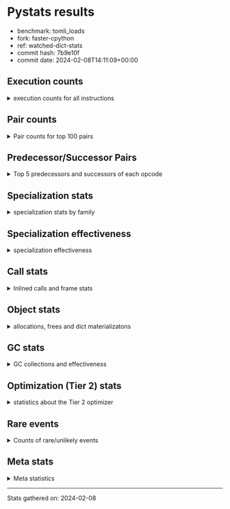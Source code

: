 
# Pystats results

- benchmark: tomli_loads
- fork: faster-cpython
- ref: watched-dict-stats
- commit hash: 7b9e10f
- commit date: 2024-02-08T14:11:09+00:00

## Execution counts

<details>
<summary> execution counts for all instructions </summary>

|Name | Count | Self | Cumulative | Miss ratio | 
|---|---:|---:|---:|---:|
| LOAD_FAST | 1,886,997,700 | 14.9% | 14.9% |  |
| LOAD_FAST_LOAD_FAST | 1,258,420,300 | 9.9% | 24.8% |  |
| STORE_FAST | 1,154,295,560 | 9.1% | 33.9% |  |
| LOAD_CONST | 894,146,800 | 7.0% | 40.9% |  |
| POP_JUMP_IF_FALSE | 884,618,960 | 7.0% | 47.9% |  |
| LOAD_GLOBAL_MODULE | 581,922,300 | 4.6% | 52.5% |  |
| CONTAINS_OP | 467,976,260 | 3.7% | 56.2% |  |
| RESUME_CHECK | 413,106,660 | 3.3% | 59.4% | 0.0% |
| BINARY_SUBSCR_STR_INT | 412,518,600 | 3.3% | 62.7% | 0.0% |
| NOP | 408,321,460 | 3.2% | 65.9% |  |
| RETURN_VALUE | 407,422,680 | 3.2% | 69.1% |  |
| CALL_PY_EXACT_ARGS | 361,485,840 | 2.8% | 72.0% |  |
| LOAD_GLOBAL_BUILTIN | 338,493,740 | 2.7% | 74.6% | 0.0% |
| TO_BOOL_BOOL | 280,308,020 | 2.2% | 76.8% |  |
| COMPARE_OP_STR | 227,223,920 | 1.8% | 78.6% |  |
| BINARY_OP_ADD_INT | 211,018,880 | 1.7% | 80.3% |  |
| BINARY_SUBSCR_DICT | 194,092,240 | 1.5% | 81.8% |  |
| BUILD_TUPLE | 191,588,800 | 1.5% | 83.3% |  |
| ENTER_EXECUTOR | 186,496,480 | 1.5% | 84.8% |  |
| CALL_ISINSTANCE | 127,886,200 | 1.0% | 85.8% |  |
| STORE_FAST_STORE_FAST | 114,407,140 | 0.9% | 86.7% |  |
| FOR_ITER_TUPLE | 114,076,420 | 0.9% | 87.6% |  |
| GET_ITER | 110,778,920 | 0.9% | 88.5% |  |
| BINARY_SLICE | 110,349,320 | 0.9% | 89.4% |  |
| LOAD_DEREF | 101,972,640 | 0.8% | 90.2% |  |
| UNPACK_SEQUENCE_TWO_TUPLE | 86,901,160 | 0.7% | 90.8% |  |
| POP_TOP | 86,750,300 | 0.7% | 91.5% |  |
| BINARY_SUBSCR | 85,817,040 | 0.7% | 92.2% |  |
| POP_JUMP_IF_TRUE | 77,894,880 | 0.6% | 92.8% |  |
| LOAD_ATTR | 66,873,440 | 0.5% | 93.3% |  |
| CALL | 65,357,620 | 0.5% | 93.9% |  |
| LOAD_ATTR_INSTANCE_VALUE | 61,984,980 | 0.5% | 94.3% |  |
| LOAD_ATTR_METHOD_WITH_VALUES | 60,446,620 | 0.5% | 94.8% |  |
| MAKE_CELL | 50,627,120 | 0.4% | 95.2% |  |
| LOAD_ATTR_METHOD_NO_DICT | 36,110,840 | 0.3% | 95.5% |  |
| RETURN_CONST | 33,126,420 | 0.3% | 95.8% |  |
| CALL_BUILTIN_CLASS | 32,092,080 | 0.3% | 96.0% |  |
| LOAD_ATTR_CLASS | 30,876,880 | 0.2% | 96.3% |  |
| STORE_SUBSCR_DICT | 29,324,620 | 0.2% | 96.5% |  |
| BINARY_OP | 29,034,680 | 0.2% | 96.7% |  |
| TO_BOOL | 28,693,160 | 0.2% | 97.0% |  |
| JUMP_FORWARD | 27,801,840 | 0.2% | 97.2% |  |
| COPY | 25,490,580 | 0.2% | 97.4% |  |
| CALL_LEN | 25,314,480 | 0.2% | 97.6% |  |
| FOR_ITER_RANGE | 25,313,640 | 0.2% | 97.8% |  |
| COPY_FREE_VARS | 25,313,600 | 0.2% | 98.0% |  |
| UNPACK_SEQUENCE_TUPLE | 25,313,540 | 0.2% | 98.2% |  |
| MAKE_FUNCTION | 25,313,520 | 0.2% | 98.4% |  |
| RETURN_GENERATOR | 25,313,520 | 0.2% | 98.6% |  |
| SET_FUNCTION_ATTRIBUTE | 25,313,520 | 0.2% | 98.8% |  |
| STORE_DEREF | 25,313,520 | 0.2% | 99.0% |  |
| END_FOR | 25,313,500 | 0.2% | 99.2% |  |
| FOR_ITER_GEN | 25,313,500 | 0.2% | 99.4% |  |
| CALL_KW | 22,365,600 | 0.2% | 99.5% |  |
| BINARY_OP_ADD_UNICODE | 20,173,340 | 0.2% | 99.7% |  |
| PUSH_NULL | 8,807,600 | 0.1% | 99.8% |  |
| TO_BOOL_NONE | 4,466,220 | 0.0% | 99.8% |  |
| BINARY_OP_INPLACE_ADD_UNICODE | 4,214,880 | 0.0% | 99.8% |  |
| BUILD_MAP | 4,185,520 | 0.0% | 99.9% |  |
| CALL_METHOD_DESCRIPTOR_FAST | 2,528,260 | 0.0% | 99.9% |  |
| BUILD_CONST_KEY_MAP | 2,272,240 | 0.0% | 99.9% |  |
| TO_BOOL_STR | 2,233,240 | 0.0% | 99.9% |  |
| TO_BOOL_ALWAYS_TRUE | 2,233,100 | 0.0% | 99.9% |  |
| CALL_METHOD_DESCRIPTOR_O | 2,193,180 | 0.0% | 100.0% |  |
| FOR_ITER | 1,834,060 | 0.0% | 100.0% |  |
| CALL_METHOD_DESCRIPTOR_NOARGS | 1,833,100 | 0.0% | 100.0% |  |
| BUILD_LIST | 480,180 | 0.0% | 100.0% |  |
| COMPARE_OP_INT | 364,360 | 0.0% | 100.0% |  |
| CALL_LIST_APPEND | 174,920 | 0.0% | 100.0% |  |
| LOAD_GLOBAL | 4,140 | 0.0% | 100.0% |  |
| JUMP_BACKWARD | 3,840 | 0.0% | 100.0% |  |
| SWAP | 1,120 | 0.0% | 100.0% |  |
| COMPARE_OP | 1,000 | 0.0% | 100.0% |  |
| CALL_BUILTIN_O | 960 | 0.0% | 100.0% |  |
| RESUME | 720 | 0.0% | 100.0% | 200.0% |
| LOAD_ATTR_MODULE | 640 | 0.0% | 100.0% |  |
| INTERPRETER_EXIT | 520 | 0.0% | 100.0% |  |
| UNPACK_SEQUENCE | 480 | 0.0% | 100.0% |  |
| STORE_ATTR_INSTANCE_VALUE | 420 | 0.0% | 100.0% |  |
| CHECK_EXC_MATCH | 200 | 0.0% | 100.0% |  |
| POP_EXCEPT | 200 | 0.0% | 100.0% |  |
| PUSH_EXC_INFO | 200 | 0.0% | 100.0% |  |
| STORE_SUBSCR | 200 | 0.0% | 100.0% |  |
| STORE_ATTR | 200 | 0.0% | 100.0% |  |
| CALL_BUILTIN_FAST | 200 | 0.0% | 100.0% |  |
| CALL_FUNCTION_EX | 180 | 0.0% | 100.0% |  |
| LOAD_ATTR_SLOT | 160 | 0.0% | 100.0% | 12.5% |
| EXIT_INIT_CHECK | 120 | 0.0% | 100.0% |  |
| CALL_ALLOC_AND_ENTER_INIT | 120 | 0.0% | 100.0% |  |
| CALL_BUILTIN_FAST_WITH_KEYWORDS | 100 | 0.0% | 100.0% |  |
| BEFORE_WITH | 80 | 0.0% | 100.0% |  |
| CALL_INTRINSIC_1 | 80 | 0.0% | 100.0% |  |
| IS_OP | 80 | 0.0% | 100.0% |  |
| LIST_EXTEND | 80 | 0.0% | 100.0% |  |
| CALL_METHOD_DESCRIPTOR_FAST_WITH_KEYWORDS | 80 | 0.0% | 100.0% |  |
| CALL_STR_1 | 80 | 0.0% | 100.0% |  |
| BINARY_OP_SUBTRACT_FLOAT | 60 | 0.0% | 100.0% |  |
| CALL_PY_WITH_DEFAULTS | 60 | 0.0% | 100.0% |  |
| STORE_ATTR_SLOT | 60 | 0.0% | 100.0% |  |
| FOR_ITER_LIST | 40 | 0.0% | 100.0% |  |
| LIST_APPEND | 20 | 0.0% | 100.0% |  |
| LOAD_FAST_AND_CLEAR | 20 | 0.0% | 100.0% |  |
| STORE_FAST_LOAD_FAST | 20 | 0.0% | 100.0% |  |
| CALL_BOUND_METHOD_EXACT_ARGS | 20 | 0.0% | 100.0% |  |
| LOAD_ATTR_PROPERTY | 20 | 0.0% | 100.0% |  |


</details>

## Pair counts

<details>
<summary> Pair counts for top 100 pairs </summary>

|Pair | Count | Self | Cumulative | 
|---|---:|---:|---:|
| LOAD_FAST LOAD_CONST | 552,774,320 | 4.4% | 4.4% |
| POP_JUMP_IF_FALSE LOAD_FAST | 459,584,980 | 3.6% | 8.0% |
| CONTAINS_OP POP_JUMP_IF_FALSE | 417,000,900 | 3.3% | 11.3% |
| LOAD_FAST_LOAD_FAST BINARY_SUBSCR_STR_INT | 410,680,320 | 3.2% | 14.5% |
| STORE_FAST LOAD_FAST | 381,757,060 | 3.0% | 17.5% |
| NOP LOAD_FAST_LOAD_FAST | 331,385,920 | 2.6% | 20.1% |
| LOAD_GLOBAL_MODULE LOAD_FAST_LOAD_FAST | 325,236,620 | 2.6% | 22.7% |
| CALL_PY_EXACT_ARGS RESUME_CHECK | 310,858,780 | 2.4% | 25.1% |
| STORE_FAST LOAD_FAST_LOAD_FAST | 274,052,600 | 2.2% | 27.3% |
| TO_BOOL_BOOL POP_JUMP_IF_FALSE | 231,099,080 | 1.8% | 29.1% |
| COMPARE_OP_STR POP_JUMP_IF_FALSE | 227,223,880 | 1.8% | 30.9% |
| LOAD_CONST COMPARE_OP_STR | 227,223,500 | 1.8% | 32.7% |
| LOAD_FAST RETURN_VALUE | 226,778,440 | 1.8% | 34.5% |
| RETURN_VALUE STORE_FAST | 225,240,500 | 1.8% | 36.3% |
| BINARY_SUBSCR_STR_INT STORE_FAST | 212,382,780 | 1.7% | 37.9% |
| LOAD_CONST BINARY_OP_ADD_INT | 211,016,560 | 1.7% | 39.6% |
| RESUME_CHECK NOP | 202,690,660 | 1.6% | 41.2% |
| LOAD_FAST CONTAINS_OP | 200,135,680 | 1.6% | 42.8% |
| BINARY_SUBSCR_STR_INT LOAD_FAST | 200,135,560 | 1.6% | 44.3% |
| STORE_FAST LOAD_GLOBAL_MODULE | 188,742,060 | 1.5% | 45.8% |
| BINARY_OP_ADD_INT STORE_FAST | 182,162,460 | 1.4% | 47.3% |
| POP_JUMP_IF_FALSE LOAD_FAST_LOAD_FAST | 151,619,640 | 1.2% | 48.5% |
| LOAD_FAST_LOAD_FAST CONTAINS_OP | 132,695,060 | 1.0% | 49.5% |
| LOAD_FAST_LOAD_FAST LOAD_FAST | 130,869,120 | 1.0% | 50.5% |
| RESUME_CHECK LOAD_FAST | 130,532,320 | 1.0% | 51.6% |
| LOAD_GLOBAL_BUILTIN LOAD_FAST | 130,122,300 | 1.0% | 52.6% |
| LOAD_FAST LOAD_GLOBAL_BUILTIN | 127,887,020 | 1.0% | 53.6% |
| CALL_ISINSTANCE TO_BOOL_BOOL | 127,886,100 | 1.0% | 54.6% |
| LOAD_FAST_LOAD_FAST LOAD_GLOBAL_MODULE | 119,007,240 | 0.9% | 55.6% |
| LOAD_GLOBAL_MODULE CALL_PY_EXACT_ARGS | 119,007,240 | 0.9% | 56.5% |
| BUILD_TUPLE RETURN_VALUE | 110,461,920 | 0.9% | 57.4% |
| BINARY_SUBSCR_DICT STORE_FAST | 109,801,320 | 0.9% | 58.2% |
| LOAD_CONST BINARY_SUBSCR_DICT | 108,263,200 | 0.9% | 59.1% |
| LOAD_FAST_LOAD_FAST CALL_PY_EXACT_ARGS | 107,921,320 | 0.9% | 59.9% |
| POP_JUMP_IF_FALSE ENTER_EXECUTOR | 104,213,700 | 0.8% | 60.8% |
| LOAD_GLOBAL_BUILTIN CALL_ISINSTANCE | 102,572,620 | 0.8% | 61.6% |
| STORE_FAST NOP | 101,908,500 | 0.8% | 62.4% |
| LOAD_FAST_LOAD_FAST LOAD_CONST | 99,506,560 | 0.8% | 63.1% |
| LOAD_FAST LOAD_GLOBAL_MODULE | 90,270,280 | 0.7% | 63.9% |
| UNPACK_SEQUENCE_TWO_TUPLE STORE_FAST_STORE_FAST | 86,901,160 | 0.7% | 64.5% |
| RETURN_VALUE UNPACK_SEQUENCE_TWO_TUPLE | 86,900,880 | 0.7% | 65.2% |
| LOAD_FAST_LOAD_FAST BINARY_SUBSCR_DICT | 85,469,660 | 0.7% | 65.9% |
| LOAD_CONST BINARY_SUBSCR | 83,687,540 | 0.7% | 66.6% |
| STORE_FAST ENTER_EXECUTOR | 82,282,500 | 0.6% | 67.2% |
| LOAD_FAST BUILD_TUPLE | 79,966,020 | 0.6% | 67.8% |
| ENTER_EXECUTOR LOAD_FAST | 79,227,400 | 0.6% | 68.5% |
| LOAD_CONST LOAD_CONST | 79,146,460 | 0.6% | 69.1% |
| LOAD_FAST CALL_PY_EXACT_ARGS | 78,724,460 | 0.6% | 69.7% |
| RESUME_CHECK LOAD_GLOBAL_MODULE | 77,773,780 | 0.6% | 70.3% |
| BINARY_SUBSCR_DICT CONTAINS_OP | 77,499,060 | 0.6% | 70.9% |
| LOAD_FAST_LOAD_FAST LOAD_FAST_LOAD_FAST | 76,774,060 | 0.6% | 71.5% |
| POP_JUMP_IF_FALSE LOAD_GLOBAL_MODULE | 74,552,280 | 0.6% | 72.1% |
| LOAD_FAST TO_BOOL_BOOL | 73,330,680 | 0.6% | 72.7% |
| LOAD_FAST LOAD_ATTR_INSTANCE_VALUE | 61,984,720 | 0.5% | 73.2% |
| LOAD_FAST LOAD_ATTR | 60,153,280 | 0.5% | 73.7% |
| LOAD_ATTR LOAD_ATTR_METHOD_WITH_VALUES | 60,151,540 | 0.5% | 74.1% |
| POP_JUMP_IF_FALSE LOAD_GLOBAL_BUILTIN | 60,041,400 | 0.5% | 74.6% |
| LOAD_ATTR_INSTANCE_VALUE STORE_FAST | 58,318,560 | 0.5% | 75.1% |
| GET_ITER FOR_ITER_TUPLE | 58,318,480 | 0.5% | 75.5% |
| LOAD_ATTR_METHOD_WITH_VALUES LOAD_FAST | 58,254,420 | 0.5% | 76.0% |
| LOAD_GLOBAL_MODULE CONTAINS_OP | 57,646,360 | 0.5% | 76.4% |
| LOAD_CONST BINARY_SLICE | 56,780,780 | 0.4% | 76.9% |
| FOR_ITER_TUPLE LOAD_FAST | 55,966,340 | 0.4% | 77.3% |
| FOR_ITER_TUPLE STORE_FAST | 55,917,860 | 0.4% | 77.8% |
| BINARY_SUBSCR STORE_FAST | 55,886,720 | 0.4% | 78.2% |
| ENTER_EXECUTOR FOR_ITER_TUPLE | 55,756,580 | 0.4% | 78.7% |
| LOAD_FAST GET_ITER | 54,652,480 | 0.4% | 79.1% |
| LOAD_FAST STORE_FAST | 53,141,540 | 0.4% | 79.5% |
| POP_JUMP_IF_TRUE LOAD_FAST | 52,404,260 | 0.4% | 79.9% |
| LOAD_FAST CALL | 51,767,700 | 0.4% | 80.3% |
| LOAD_FAST_LOAD_FAST BINARY_SLICE | 51,459,340 | 0.4% | 80.7% |
| LOAD_DEREF LOAD_CONST | 50,627,040 | 0.4% | 81.1% |
| TO_BOOL_BOOL POP_JUMP_IF_TRUE | 49,208,940 | 0.4% | 81.5% |
| NOP NOP | 47,320,240 | 0.4% | 81.9% |
| ENTER_EXECUTOR LOAD_GLOBAL_BUILTIN | 45,109,240 | 0.4% | 82.2% |
| RETURN_VALUE RETURN_VALUE | 40,706,800 | 0.3% | 82.6% |
| LOAD_GLOBAL_MODULE STORE_FAST | 40,346,520 | 0.3% | 82.9% |
| LOAD_FAST LOAD_ATTR_METHOD_NO_DICT | 32,084,180 | 0.3% | 83.1% |
| STORE_FAST_STORE_FAST LOAD_FAST | 31,172,800 | 0.2% | 83.4% |
| LOAD_GLOBAL_MODULE LOAD_ATTR_CLASS | 30,876,600 | 0.2% | 83.6% |
| STORE_FAST_STORE_FAST LOAD_FAST_LOAD_FAST | 30,774,160 | 0.2% | 83.9% |
| BINARY_SLICE BUILD_TUPLE | 30,499,780 | 0.2% | 84.1% |
| NOP LOAD_FAST | 29,614,020 | 0.2% | 84.3% |
| POP_TOP LOAD_FAST | 29,274,900 | 0.2% | 84.6% |
| CALL RESUME_CHECK | 29,254,520 | 0.2% | 84.8% |
| POP_JUMP_IF_FALSE NOP | 29,253,920 | 0.2% | 85.0% |
| BINARY_SLICE GET_ITER | 28,979,760 | 0.2% | 85.3% |
| LOAD_FAST_LOAD_FAST BUILD_TUPLE | 28,746,840 | 0.2% | 85.5% |
| LOAD_FAST TO_BOOL | 28,685,080 | 0.2% | 85.7% |
| TO_BOOL POP_JUMP_IF_TRUE | 28,684,860 | 0.2% | 85.9% |
| LOAD_ATTR_CLASS CALL_PY_EXACT_ARGS | 28,684,480 | 0.2% | 86.2% |
| BINARY_OP STORE_FAST | 28,667,020 | 0.2% | 86.4% |
| BINARY_SUBSCR STORE_FAST_STORE_FAST | 27,505,760 | 0.2% | 86.6% |
| JUMP_FORWARD LOAD_GLOBAL_MODULE | 27,441,680 | 0.2% | 86.8% |
| STORE_FAST LOAD_GLOBAL_BUILTIN | 27,242,600 | 0.2% | 87.0% |
| LOAD_ATTR_METHOD_NO_DICT LOAD_CONST | 27,148,260 | 0.2% | 87.3% |
| BUILD_TUPLE STORE_FAST | 27,146,640 | 0.2% | 87.5% |
| STORE_FAST JUMP_FORWARD | 27,146,640 | 0.2% | 87.7% |
| POP_TOP LOAD_FAST_LOAD_FAST | 25,846,800 | 0.2% | 87.9% |
| COPY TO_BOOL_BOOL | 25,489,480 | 0.2% | 88.1% |


</details>

## Predecessor/Successor Pairs

<details>
<summary> Top 5 predecessors and successors of each opcode </summary>

### BINARY_SLICE

<details>
<summary> Successors and predecessors for BINARY_SLICE </summary>

|Predecessors | Count | Percentage | 
|---|---:|---:|
| LOAD_CONST | 56,780,780 | 51.5% |
| LOAD_FAST_LOAD_FAST | 51,459,340 | 46.6% |
| BINARY_OP_ADD_INT | 2,109,140 | 1.9% |
| BINARY_OP | 60 | 0.0% |

|Successors | Count | Percentage | 
|---|---:|---:|
| BUILD_TUPLE | 30,499,780 | 27.6% |
| GET_ITER | 28,979,760 | 26.3% |
| LOAD_DEREF | 25,313,520 | 22.9% |
| BINARY_OP_ADD_UNICODE | 20,173,240 | 18.3% |
| LOAD_FAST | 2,192,360 | 2.0% |


</details>

### CACHE

<details>
<summary> Successors and predecessors for CACHE </summary>

|Successors | Count | Percentage | 
|---|---:|---:|
| RESUME_CHECK | 400 | 76.9% |
| RESUME | 100 | 19.2% |
| POP_TOP | 20 | 3.8% |


</details>

### BEFORE_WITH

<details>
<summary> Successors and predecessors for BEFORE_WITH </summary>

|Predecessors | Count | Percentage | 
|---|---:|---:|
| RETURN_VALUE | 80 | 100.0% |

|Successors | Count | Percentage | 
|---|---:|---:|
| STORE_FAST | 80 | 100.0% |


</details>

### BINARY_OP_INPLACE_ADD_UNICODE

<details>
<summary> Successors and predecessors for BINARY_OP_INPLACE_ADD_UNICODE </summary>

|Predecessors | Count | Percentage | 
|---|---:|---:|
| LOAD_FAST_LOAD_FAST | 2,107,400 | 50.0% |
| ENTER_EXECUTOR | 1,321,140 | 31.3% |
| BINARY_SLICE | 786,260 | 18.7% |
| BINARY_OP | 40 | 0.0% |
| BINARY_OP_ADD_UNICODE | 40 | 0.0% |

|Successors | Count | Percentage | 
|---|---:|---:|
| LOAD_FAST | 4,214,840 | 100.0% |
| ENTER_EXECUTOR | 40 | 0.0% |


</details>

### BINARY_SUBSCR

<details>
<summary> Successors and predecessors for BINARY_SUBSCR </summary>

|Predecessors | Count | Percentage | 
|---|---:|---:|
| LOAD_CONST | 83,687,540 | 97.5% |
| LOAD_FAST | 2,106,480 | 2.5% |
| BINARY_SUBSCR | 22,280 | 0.0% |
| LOAD_FAST_LOAD_FAST | 680 | 0.0% |
| BINARY_OP | 20 | 0.0% |

|Successors | Count | Percentage | 
|---|---:|---:|
| STORE_FAST | 55,886,720 | 65.1% |
| STORE_FAST_STORE_FAST | 27,505,760 | 32.1% |
| BUILD_TUPLE | 2,106,480 | 2.5% |
| LOAD_CONST | 295,160 | 0.3% |
| BINARY_SUBSCR | 22,280 | 0.0% |


</details>

### CHECK_EXC_MATCH

<details>
<summary> Successors and predecessors for CHECK_EXC_MATCH </summary>

|Predecessors | Count | Percentage | 
|---|---:|---:|
| LOAD_GLOBAL_BUILTIN | 140 | 70.0% |
| LOAD_GLOBAL | 60 | 30.0% |

|Successors | Count | Percentage | 
|---|---:|---:|
| POP_JUMP_IF_FALSE | 200 | 100.0% |


</details>

### END_FOR

<details>
<summary> Successors and predecessors for END_FOR </summary>

|Predecessors | Count | Percentage | 
|---|---:|---:|
| RETURN_CONST | 25,313,500 | 100.0% |

|Successors | Count | Percentage | 
|---|---:|---:|
| POP_TOP | 25,313,500 | 100.0% |


</details>

### EXIT_INIT_CHECK

<details>
<summary> Successors and predecessors for EXIT_INIT_CHECK </summary>

|Predecessors | Count | Percentage | 
|---|---:|---:|
| RETURN_CONST | 120 | 100.0% |

|Successors | Count | Percentage | 
|---|---:|---:|
| RETURN_VALUE | 120 | 100.0% |


</details>

### GET_ITER

<details>
<summary> Successors and predecessors for GET_ITER </summary>

|Predecessors | Count | Percentage | 
|---|---:|---:|
| LOAD_FAST | 54,652,480 | 49.3% |
| BINARY_SLICE | 28,979,760 | 26.2% |
| CALL_BUILTIN_CLASS | 25,313,520 | 22.9% |
| LOAD_ATTR_INSTANCE_VALUE | 1,833,100 | 1.7% |
| CALL | 20 | 0.0% |

|Successors | Count | Percentage | 
|---|---:|---:|
| FOR_ITER_TUPLE | 58,318,480 | 52.6% |
| CALL_PY_EXACT_ARGS | 25,313,480 | 22.9% |
| FOR_ITER_GEN | 25,313,480 | 22.9% |
| FOR_ITER | 1,833,360 | 1.7% |
| FOR_ITER_RANGE | 60 | 0.0% |


</details>

### INTERPRETER_EXIT

<details>
<summary> Successors and predecessors for INTERPRETER_EXIT </summary>

|Predecessors | Count | Percentage | 
|---|---:|---:|
| RETURN_VALUE | 380 | 73.1% |
| RETURN_CONST | 140 | 26.9% |


</details>

### MAKE_FUNCTION

<details>
<summary> Successors and predecessors for MAKE_FUNCTION </summary>

|Predecessors | Count | Percentage | 
|---|---:|---:|
| LOAD_CONST | 25,313,520 | 100.0% |

|Successors | Count | Percentage | 
|---|---:|---:|
| SET_FUNCTION_ATTRIBUTE | 25,313,520 | 100.0% |


</details>

### NOP

<details>
<summary> Successors and predecessors for NOP </summary>

|Predecessors | Count | Percentage | 
|---|---:|---:|
| RESUME_CHECK | 202,690,660 | 49.6% |
| STORE_FAST | 101,908,500 | 25.0% |
| NOP | 47,320,240 | 11.6% |
| POP_JUMP_IF_FALSE | 29,253,920 | 7.2% |
| STORE_FAST_STORE_FAST | 25,313,520 | 6.2% |

|Successors | Count | Percentage | 
|---|---:|---:|
| LOAD_FAST_LOAD_FAST | 331,385,920 | 81.2% |
| NOP | 47,320,240 | 11.6% |
| LOAD_FAST | 29,614,020 | 7.3% |
| LOAD_GLOBAL_MODULE | 1,140 | 0.0% |
| LOAD_DEREF | 80 | 0.0% |


</details>

### POP_EXCEPT

<details>
<summary> Successors and predecessors for POP_EXCEPT </summary>

|Predecessors | Count | Percentage | 
|---|---:|---:|
| POP_TOP | 160 | 80.0% |
| SWAP | 40 | 20.0% |

|Successors | Count | Percentage | 
|---|---:|---:|
| LOAD_FAST | 160 | 80.0% |
| RETURN_VALUE | 40 | 20.0% |


</details>

### POP_TOP

<details>
<summary> Successors and predecessors for POP_TOP </summary>

|Predecessors | Count | Percentage | 
|---|---:|---:|
| POP_JUMP_IF_TRUE | 25,487,680 | 29.4% |
| END_FOR | 25,313,500 | 29.2% |
| FOR_ITER_GEN | 25,313,500 | 29.2% |
| RETURN_CONST | 4,615,680 | 5.3% |
| CALL_METHOD_DESCRIPTOR_O | 2,192,220 | 2.5% |

|Successors | Count | Percentage | 
|---|---:|---:|
| LOAD_FAST | 29,274,900 | 33.7% |
| LOAD_FAST_LOAD_FAST | 25,846,800 | 29.8% |
| RESUME_CHECK | 25,313,500 | 29.2% |
| RETURN_CONST | 4,480,500 | 5.2% |
| NOP | 1,833,200 | 2.1% |


</details>

### PUSH_EXC_INFO

<details>
<summary> Successors and predecessors for PUSH_EXC_INFO </summary>

|Predecessors | Count | Percentage | 
|---|---:|---:|
| BINARY_SUBSCR_STR_INT | 160 | 80.0% |
| LOAD_ATTR | 20 | 10.0% |
| LOAD_ATTR_SLOT | 20 | 10.0% |

|Successors | Count | Percentage | 
|---|---:|---:|
| LOAD_GLOBAL | 120 | 60.0% |
| LOAD_GLOBAL_BUILTIN | 80 | 40.0% |


</details>

### PUSH_NULL

<details>
<summary> Successors and predecessors for PUSH_NULL </summary>

|Predecessors | Count | Percentage | 
|---|---:|---:|
| LOAD_ATTR | 6,699,520 | 76.1% |
| LOAD_FAST | 2,107,440 | 23.9% |
| LOAD_ATTR_MODULE | 480 | 0.0% |
| LOAD_DEREF | 160 | 0.0% |

|Successors | Count | Percentage | 
|---|---:|---:|
| LOAD_FAST_LOAD_FAST | 8,806,880 | 100.0% |
| LOAD_FAST | 460 | 0.0% |
| CALL | 240 | 0.0% |
| LOAD_GLOBAL_BUILTIN | 20 | 0.0% |


</details>

### RETURN_GENERATOR

<details>
<summary> Successors and predecessors for RETURN_GENERATOR </summary>

|Predecessors | Count | Percentage | 
|---|---:|---:|
| COPY_FREE_VARS | 25,313,520 | 100.0% |

|Successors | Count | Percentage | 
|---|---:|---:|
| STORE_FAST | 25,313,520 | 100.0% |


</details>

### RETURN_VALUE

<details>
<summary> Successors and predecessors for RETURN_VALUE </summary>

|Predecessors | Count | Percentage | 
|---|---:|---:|
| LOAD_FAST | 226,778,440 | 55.7% |
| BUILD_TUPLE | 110,461,920 | 27.1% |
| RETURN_VALUE | 40,706,800 | 10.0% |
| CONTAINS_OP | 25,487,680 | 6.3% |
| CALL_BUILTIN_CLASS | 2,233,100 | 0.5% |

|Successors | Count | Percentage | 
|---|---:|---:|
| STORE_FAST | 225,240,500 | 55.3% |
| UNPACK_SEQUENCE_TWO_TUPLE | 86,900,880 | 21.3% |
| RETURN_VALUE | 40,706,800 | 10.0% |
| TO_BOOL_BOOL | 25,488,560 | 6.3% |
| UNPACK_SEQUENCE_TUPLE | 25,313,480 | 6.2% |


</details>

### STORE_SUBSCR

<details>
<summary> Successors and predecessors for STORE_SUBSCR </summary>

|Predecessors | Count | Percentage | 
|---|---:|---:|
| LOAD_FAST_LOAD_FAST | 160 | 80.0% |
| LOAD_FAST | 40 | 20.0% |

|Successors | Count | Percentage | 
|---|---:|---:|
| STORE_SUBSCR_DICT | 100 | 50.0% |
| LOAD_FAST_LOAD_FAST | 60 | 30.0% |
| LOAD_FAST | 20 | 10.0% |
| RETURN_CONST | 20 | 10.0% |


</details>

### TO_BOOL

<details>
<summary> Successors and predecessors for TO_BOOL </summary>

|Predecessors | Count | Percentage | 
|---|---:|---:|
| LOAD_FAST | 28,685,080 | 100.0% |
| TO_BOOL | 7,200 | 0.0% |
| CALL | 420 | 0.0% |
| COPY | 140 | 0.0% |
| RETURN_CONST | 120 | 0.0% |

|Successors | Count | Percentage | 
|---|---:|---:|
| POP_JUMP_IF_TRUE | 28,684,860 | 100.0% |
| TO_BOOL | 7,200 | 0.0% |
| TO_BOOL_BOOL | 520 | 0.0% |
| POP_JUMP_IF_FALSE | 400 | 0.0% |
| TO_BOOL_STR | 100 | 0.0% |


</details>

### BINARY_OP

<details>
<summary> Successors and predecessors for BINARY_OP </summary>

|Predecessors | Count | Percentage | 
|---|---:|---:|
| LOAD_FAST | 25,313,640 | 87.2% |
| BUILD_TUPLE | 3,353,120 | 11.5% |
| LOAD_DEREF | 359,120 | 1.2% |
| BINARY_OP | 7,680 | 0.0% |
| LOAD_CONST | 880 | 0.0% |

|Successors | Count | Percentage | 
|---|---:|---:|
| STORE_FAST | 28,667,020 | 98.7% |
| LOAD_GLOBAL_MODULE | 359,080 | 1.2% |
| BINARY_OP | 7,680 | 0.0% |
| BINARY_OP_ADD_INT | 480 | 0.0% |
| LOAD_FAST | 80 | 0.0% |


</details>

### BUILD_CONST_KEY_MAP

<details>
<summary> Successors and predecessors for BUILD_CONST_KEY_MAP </summary>

|Predecessors | Count | Percentage | 
|---|---:|---:|
| LOAD_CONST | 2,272,240 | 100.0% |

|Successors | Count | Percentage | 
|---|---:|---:|
| LOAD_FAST_LOAD_FAST | 2,272,240 | 100.0% |


</details>

### BUILD_LIST

<details>
<summary> Successors and predecessors for BUILD_LIST </summary>

|Predecessors | Count | Percentage | 
|---|---:|---:|
| STORE_FAST | 359,120 | 74.8% |
| BUILD_MAP | 120,960 | 25.2% |
| LOAD_FAST | 80 | 0.0% |
| SWAP | 20 | 0.0% |

|Successors | Count | Percentage | 
|---|---:|---:|
| STORE_FAST | 359,120 | 74.8% |
| LOAD_FAST_LOAD_FAST | 120,960 | 25.2% |
| LOAD_DEREF | 80 | 0.0% |
| SWAP | 20 | 0.0% |


</details>

### BUILD_MAP

<details>
<summary> Successors and predecessors for BUILD_MAP </summary>

|Predecessors | Count | Percentage | 
|---|---:|---:|
| CALL_BUILTIN_CLASS | 2,272,200 | 54.3% |
| ENTER_EXECUTOR | 1,618,000 | 38.7% |
| LOAD_ATTR_METHOD_NO_DICT | 174,140 | 4.2% |
| POP_JUMP_IF_FALSE | 120,960 | 2.9% |
| RESUME_CHECK | 120 | 0.0% |

|Successors | Count | Percentage | 
|---|---:|---:|
| LOAD_CONST | 2,272,240 | 54.3% |
| LOAD_FAST_LOAD_FAST | 1,618,000 | 38.7% |
| CALL_LIST_APPEND | 174,120 | 4.2% |
| BUILD_LIST | 120,960 | 2.9% |
| LOAD_FAST | 160 | 0.0% |


</details>

### BUILD_TUPLE

<details>
<summary> Successors and predecessors for BUILD_TUPLE </summary>

|Predecessors | Count | Percentage | 
|---|---:|---:|
| LOAD_FAST | 79,966,020 | 41.7% |
| BINARY_SLICE | 30,499,780 | 15.9% |
| LOAD_FAST_LOAD_FAST | 28,746,840 | 15.0% |
| LOAD_GLOBAL_BUILTIN | 25,313,500 | 13.2% |
| BINARY_OP_ADD_UNICODE | 20,173,260 | 10.5% |

|Successors | Count | Percentage | 
|---|---:|---:|
| RETURN_VALUE | 110,461,920 | 57.7% |
| STORE_FAST | 27,146,640 | 14.2% |
| LOAD_CONST | 25,313,520 | 13.2% |
| CALL_ISINSTANCE | 25,313,480 | 13.2% |
| BINARY_OP | 3,353,120 | 1.8% |


</details>

### CALL

<details>
<summary> Successors and predecessors for CALL </summary>

|Predecessors | Count | Percentage | 
|---|---:|---:|
| LOAD_FAST | 51,767,700 | 79.2% |
| LOAD_FAST_LOAD_FAST | 8,807,360 | 13.5% |
| LOAD_CONST | 2,233,440 | 3.4% |
| LOAD_ATTR_METHOD_NO_DICT | 2,233,140 | 3.4% |
| BINARY_SLICE | 295,120 | 0.5% |

|Successors | Count | Percentage | 
|---|---:|---:|
| RESUME_CHECK | 29,254,520 | 44.8% |
| TO_BOOL_BOOL | 24,914,920 | 38.1% |
| STORE_FAST | 6,699,620 | 10.3% |
| LOAD_CONST | 2,233,120 | 3.4% |
| TO_BOOL_STR | 2,233,080 | 3.4% |


</details>

### CALL_FUNCTION_EX

<details>
<summary> Successors and predecessors for CALL_FUNCTION_EX </summary>

|Predecessors | Count | Percentage | 
|---|---:|---:|
| LOAD_FAST | 100 | 55.6% |
| CALL_INTRINSIC_1 | 80 | 44.4% |

|Successors | Count | Percentage | 
|---|---:|---:|
| COPY_FREE_VARS | 80 | 44.4% |
| RESUME_CHECK | 80 | 44.4% |
| RESUME | 20 | 11.1% |


</details>

### CALL_INTRINSIC_1

<details>
<summary> Successors and predecessors for CALL_INTRINSIC_1 </summary>

|Predecessors | Count | Percentage | 
|---|---:|---:|
| LIST_EXTEND | 80 | 100.0% |

|Successors | Count | Percentage | 
|---|---:|---:|
| CALL_FUNCTION_EX | 80 | 100.0% |


</details>

### CALL_KW

<details>
<summary> Successors and predecessors for CALL_KW </summary>

|Predecessors | Count | Percentage | 
|---|---:|---:|
| LOAD_CONST | 22,365,600 | 100.0% |

|Successors | Count | Percentage | 
|---|---:|---:|
| RESUME_CHECK | 22,365,540 | 100.0% |
| RESUME | 60 | 0.0% |


</details>

### COMPARE_OP

<details>
<summary> Successors and predecessors for COMPARE_OP </summary>

|Predecessors | Count | Percentage | 
|---|---:|---:|
| LOAD_CONST | 840 | 84.0% |
| LOAD_FAST | 80 | 8.0% |
| COPY | 40 | 4.0% |
| LOAD_FAST_LOAD_FAST | 40 | 4.0% |

|Successors | Count | Percentage | 
|---|---:|---:|
| COMPARE_OP_STR | 420 | 42.0% |
| POP_JUMP_IF_FALSE | 400 | 40.0% |
| COMPARE_OP_INT | 120 | 12.0% |
| COPY | 20 | 2.0% |
| JUMP_FORWARD | 20 | 2.0% |


</details>

### CONTAINS_OP

<details>
<summary> Successors and predecessors for CONTAINS_OP </summary>

|Predecessors | Count | Percentage | 
|---|---:|---:|
| LOAD_FAST | 200,135,680 | 42.8% |
| LOAD_FAST_LOAD_FAST | 132,695,060 | 28.4% |
| BINARY_SUBSCR_DICT | 77,499,060 | 16.6% |
| LOAD_GLOBAL_MODULE | 57,646,360 | 12.3% |
| BINARY_SUBSCR | 60 | 0.0% |

|Successors | Count | Percentage | 
|---|---:|---:|
| POP_JUMP_IF_FALSE | 417,000,900 | 89.1% |
| RETURN_VALUE | 25,487,680 | 5.4% |
| COPY | 25,487,680 | 5.4% |


</details>

### COPY

<details>
<summary> Successors and predecessors for COPY </summary>

|Predecessors | Count | Percentage | 
|---|---:|---:|
| CONTAINS_OP | 25,487,680 | 100.0% |
| JUMP_FORWARD | 960 | 0.0% |
| SWAP | 960 | 0.0% |
| COMPARE_OP_INT | 940 | 0.0% |
| RETURN_VALUE | 20 | 0.0% |

|Successors | Count | Percentage | 
|---|---:|---:|
| TO_BOOL_BOOL | 25,489,480 | 100.0% |
| COMPARE_OP_INT | 920 | 0.0% |
| TO_BOOL | 140 | 0.0% |
| COMPARE_OP | 40 | 0.0% |


</details>

### COPY_FREE_VARS

<details>
<summary> Successors and predecessors for COPY_FREE_VARS </summary>

|Predecessors | Count | Percentage | 
|---|---:|---:|
| CALL_PY_EXACT_ARGS | 25,313,500 | 100.0% |
| CALL_FUNCTION_EX | 80 | 0.0% |
| CALL | 20 | 0.0% |

|Successors | Count | Percentage | 
|---|---:|---:|
| RETURN_GENERATOR | 25,313,520 | 100.0% |
| RESUME_CHECK | 60 | 0.0% |
| RESUME | 20 | 0.0% |


</details>

### ENTER_EXECUTOR

<details>
<summary> Successors and predecessors for ENTER_EXECUTOR </summary>

|Predecessors | Count | Percentage | 
|---|---:|---:|
| POP_JUMP_IF_FALSE | 104,213,700 | 55.9% |
| STORE_FAST | 82,282,500 | 44.1% |
| JUMP_BACKWARD | 240 | 0.0% |
| BINARY_OP_INPLACE_ADD_UNICODE | 40 | 0.0% |

|Successors | Count | Percentage | 
|---|---:|---:|
| LOAD_FAST | 79,227,400 | 42.5% |
| FOR_ITER_TUPLE | 55,756,580 | 29.9% |
| LOAD_GLOBAL_BUILTIN | 45,109,240 | 24.2% |
| RETURN_VALUE | 1,752,920 | 0.9% |
| BUILD_MAP | 1,618,000 | 0.9% |


</details>

### FOR_ITER

<details>
<summary> Successors and predecessors for FOR_ITER </summary>

|Predecessors | Count | Percentage | 
|---|---:|---:|
| GET_ITER | 1,833,360 | 100.0% |
| FOR_ITER | 640 | 0.0% |
| LOAD_FAST | 40 | 0.0% |
| JUMP_BACKWARD | 20 | 0.0% |

|Successors | Count | Percentage | 
|---|---:|---:|
| LOAD_FAST | 1,833,200 | 100.0% |
| FOR_ITER | 640 | 0.0% |
| FOR_ITER_TUPLE | 80 | 0.0% |
| STORE_FAST | 40 | 0.0% |
| FOR_ITER_RANGE | 40 | 0.0% |


</details>

### IS_OP

<details>
<summary> Successors and predecessors for IS_OP </summary>

|Predecessors | Count | Percentage | 
|---|---:|---:|
| LOAD_GLOBAL_BUILTIN | 60 | 75.0% |
| LOAD_GLOBAL | 20 | 25.0% |

|Successors | Count | Percentage | 
|---|---:|---:|
| POP_JUMP_IF_FALSE | 80 | 100.0% |


</details>

### JUMP_BACKWARD

<details>
<summary> Successors and predecessors for JUMP_BACKWARD </summary>

|Predecessors | Count | Percentage | 
|---|---:|---:|
| STORE_FAST | 2,720 | 70.8% |
| POP_JUMP_IF_FALSE | 1,020 | 26.6% |
| POP_TOP | 80 | 2.1% |
| LIST_APPEND | 20 | 0.5% |

|Successors | Count | Percentage | 
|---|---:|---:|
| NOP | 1,280 | 33.3% |
| FOR_ITER_TUPLE | 1,280 | 33.3% |
| LOAD_FAST | 640 | 16.7% |
| LOAD_GLOBAL_MODULE | 300 | 7.8% |
| ENTER_EXECUTOR | 240 | 6.2% |


</details>

### JUMP_FORWARD

<details>
<summary> Successors and predecessors for JUMP_FORWARD </summary>

|Predecessors | Count | Percentage | 
|---|---:|---:|
| STORE_FAST | 27,146,640 | 97.6% |
| LOAD_CONST | 359,120 | 1.3% |
| STORE_FAST_STORE_FAST | 295,120 | 1.1% |
| COMPARE_OP_INT | 940 | 0.0% |
| COMPARE_OP | 20 | 0.0% |

|Successors | Count | Percentage | 
|---|---:|---:|
| LOAD_GLOBAL_MODULE | 27,441,680 | 98.7% |
| BINARY_SUBSCR_DICT | 359,100 | 1.3% |
| COPY | 960 | 0.0% |
| LOAD_GLOBAL | 80 | 0.0% |
| BINARY_SUBSCR | 20 | 0.0% |


</details>

### LIST_APPEND

<details>
<summary> Successors and predecessors for LIST_APPEND </summary>

|Predecessors | Count | Percentage | 
|---|---:|---:|
| CALL_BUILTIN_O | 20 | 100.0% |

|Successors | Count | Percentage | 
|---|---:|---:|
| JUMP_BACKWARD | 20 | 100.0% |


</details>

### LIST_EXTEND

<details>
<summary> Successors and predecessors for LIST_EXTEND </summary>

|Predecessors | Count | Percentage | 
|---|---:|---:|
| LOAD_DEREF | 80 | 100.0% |

|Successors | Count | Percentage | 
|---|---:|---:|
| CALL_INTRINSIC_1 | 80 | 100.0% |


</details>

### LOAD_ATTR

<details>
<summary> Successors and predecessors for LOAD_ATTR </summary>

|Predecessors | Count | Percentage | 
|---|---:|---:|
| LOAD_FAST | 60,153,280 | 90.0% |
| LOAD_GLOBAL_MODULE | 6,699,740 | 10.0% |
| LOAD_ATTR | 19,840 | 0.0% |
| LOAD_GLOBAL | 400 | 0.0% |
| LOAD_ATTR_CLASS | 80 | 0.0% |

|Successors | Count | Percentage | 
|---|---:|---:|
| LOAD_ATTR_METHOD_WITH_VALUES | 60,151,540 | 89.9% |
| PUSH_NULL | 6,699,520 | 10.0% |
| LOAD_ATTR | 19,840 | 0.0% |
| LOAD_ATTR_METHOD_NO_DICT | 420 | 0.0% |
| LOAD_FAST | 380 | 0.0% |


</details>

### LOAD_CONST

<details>
<summary> Successors and predecessors for LOAD_CONST </summary>

|Predecessors | Count | Percentage | 
|---|---:|---:|
| LOAD_FAST | 552,774,320 | 61.8% |
| LOAD_FAST_LOAD_FAST | 99,506,560 | 11.1% |
| LOAD_CONST | 79,146,460 | 8.9% |
| LOAD_DEREF | 50,627,040 | 5.7% |
| LOAD_ATTR_METHOD_NO_DICT | 27,148,260 | 3.0% |

|Successors | Count | Percentage | 
|---|---:|---:|
| COMPARE_OP_STR | 227,223,500 | 25.4% |
| BINARY_OP_ADD_INT | 211,016,560 | 23.6% |
| BINARY_SUBSCR_DICT | 108,263,200 | 12.1% |
| BINARY_SUBSCR | 83,687,540 | 9.4% |
| LOAD_CONST | 79,146,460 | 8.9% |


</details>

### LOAD_DEREF

<details>
<summary> Successors and predecessors for LOAD_DEREF </summary>

|Predecessors | Count | Percentage | 
|---|---:|---:|
| BINARY_SLICE | 25,313,520 | 24.8% |
| STORE_FAST | 25,313,520 | 24.8% |
| STORE_FAST_STORE_FAST | 25,313,520 | 24.8% |
| LOAD_GLOBAL_BUILTIN | 25,313,500 | 24.8% |
| LOAD_DEREF | 359,120 | 0.4% |

|Successors | Count | Percentage | 
|---|---:|---:|
| LOAD_CONST | 50,627,040 | 49.6% |
| LOAD_FAST | 25,313,520 | 24.8% |
| CALL_LEN | 25,313,480 | 24.8% |
| BINARY_OP | 359,120 | 0.4% |
| LOAD_DEREF | 359,120 | 0.4% |


</details>

### LOAD_FAST

<details>
<summary> Successors and predecessors for LOAD_FAST </summary>

|Predecessors | Count | Percentage | 
|---|---:|---:|
| POP_JUMP_IF_FALSE | 459,584,980 | 24.4% |
| STORE_FAST | 381,757,060 | 20.2% |
| BINARY_SUBSCR_STR_INT | 200,135,560 | 10.6% |
| LOAD_FAST_LOAD_FAST | 130,869,120 | 6.9% |
| RESUME_CHECK | 130,532,320 | 6.9% |

|Successors | Count | Percentage | 
|---|---:|---:|
| LOAD_CONST | 552,774,320 | 29.3% |
| RETURN_VALUE | 226,778,440 | 12.0% |
| CONTAINS_OP | 200,135,680 | 10.6% |
| LOAD_GLOBAL_BUILTIN | 127,887,020 | 6.8% |
| LOAD_GLOBAL_MODULE | 90,270,280 | 4.8% |


</details>

### LOAD_FAST_AND_CLEAR

<details>
<summary> Successors and predecessors for LOAD_FAST_AND_CLEAR </summary>

|Predecessors | Count | Percentage | 
|---|---:|---:|
| GET_ITER | 20 | 100.0% |

|Successors | Count | Percentage | 
|---|---:|---:|
| SWAP | 20 | 100.0% |


</details>

### LOAD_FAST_LOAD_FAST

<details>
<summary> Successors and predecessors for LOAD_FAST_LOAD_FAST </summary>

|Predecessors | Count | Percentage | 
|---|---:|---:|
| NOP | 331,385,920 | 26.3% |
| LOAD_GLOBAL_MODULE | 325,236,620 | 25.8% |
| STORE_FAST | 274,052,600 | 21.8% |
| POP_JUMP_IF_FALSE | 151,619,640 | 12.0% |
| LOAD_FAST_LOAD_FAST | 76,774,060 | 6.1% |

|Successors | Count | Percentage | 
|---|---:|---:|
| BINARY_SUBSCR_STR_INT | 410,680,320 | 32.6% |
| CONTAINS_OP | 132,695,060 | 10.5% |
| LOAD_FAST | 130,869,120 | 10.4% |
| LOAD_GLOBAL_MODULE | 119,007,240 | 9.5% |
| CALL_PY_EXACT_ARGS | 107,921,320 | 8.6% |


</details>

### LOAD_GLOBAL

<details>
<summary> Successors and predecessors for LOAD_GLOBAL </summary>

|Predecessors | Count | Percentage | 
|---|---:|---:|
| STORE_FAST | 1,240 | 30.0% |
| POP_JUMP_IF_FALSE | 660 | 15.9% |
| LOAD_FAST | 580 | 14.0% |
| LOAD_FAST_LOAD_FAST | 440 | 10.6% |
| RESUME_CHECK | 160 | 3.9% |

|Successors | Count | Percentage | 
|---|---:|---:|
| LOAD_GLOBAL_MODULE | 1,500 | 36.2% |
| LOAD_FAST_LOAD_FAST | 660 | 15.9% |
| LOAD_GLOBAL_BUILTIN | 620 | 15.0% |
| CALL | 420 | 10.1% |
| LOAD_ATTR | 400 | 9.7% |


</details>

### MAKE_CELL

<details>
<summary> Successors and predecessors for MAKE_CELL </summary>

|Predecessors | Count | Percentage | 
|---|---:|---:|
| CALL_PY_EXACT_ARGS | 25,313,560 | 50.0% |
| MAKE_CELL | 25,313,520 | 50.0% |
| CALL | 40 | 0.0% |

|Successors | Count | Percentage | 
|---|---:|---:|
| RESUME_CHECK | 25,313,560 | 50.0% |
| MAKE_CELL | 25,313,520 | 50.0% |
| RESUME | 40 | 0.0% |


</details>

### POP_JUMP_IF_FALSE

<details>
<summary> Successors and predecessors for POP_JUMP_IF_FALSE </summary>

|Predecessors | Count | Percentage | 
|---|---:|---:|
| CONTAINS_OP | 417,000,900 | 47.1% |
| TO_BOOL_BOOL | 231,099,080 | 26.1% |
| COMPARE_OP_STR | 227,223,880 | 25.7% |
| TO_BOOL_NONE | 4,466,220 | 0.5% |
| TO_BOOL_STR | 2,233,160 | 0.3% |

|Successors | Count | Percentage | 
|---|---:|---:|
| LOAD_FAST | 459,584,980 | 52.0% |
| LOAD_FAST_LOAD_FAST | 151,619,640 | 17.1% |
| ENTER_EXECUTOR | 104,213,700 | 11.8% |
| LOAD_GLOBAL_MODULE | 74,552,280 | 8.4% |
| LOAD_GLOBAL_BUILTIN | 60,041,400 | 6.8% |


</details>

### POP_JUMP_IF_TRUE

<details>
<summary> Successors and predecessors for POP_JUMP_IF_TRUE </summary>

|Predecessors | Count | Percentage | 
|---|---:|---:|
| TO_BOOL_BOOL | 49,208,940 | 63.2% |
| TO_BOOL | 28,684,860 | 36.8% |
| COMPARE_OP_INT | 940 | 0.0% |
| TO_BOOL_STR | 80 | 0.0% |
| COMPARE_OP_STR | 40 | 0.0% |

|Successors | Count | Percentage | 
|---|---:|---:|
| LOAD_FAST | 52,404,260 | 67.3% |
| POP_TOP | 25,487,680 | 32.7% |
| LOAD_FAST_LOAD_FAST | 980 | 0.0% |
| RETURN_VALUE | 960 | 0.0% |
| LOAD_GLOBAL_MODULE | 940 | 0.0% |


</details>

### RETURN_CONST

<details>
<summary> Successors and predecessors for RETURN_CONST </summary>

|Predecessors | Count | Percentage | 
|---|---:|---:|
| FOR_ITER_RANGE | 25,313,500 | 76.4% |
| POP_TOP | 4,480,500 | 13.5% |
| POP_JUMP_IF_FALSE | 3,036,980 | 9.2% |
| CALL_LIST_APPEND | 174,140 | 0.5% |
| STORE_SUBSCR_DICT | 120,940 | 0.4% |

|Successors | Count | Percentage | 
|---|---:|---:|
| END_FOR | 25,313,500 | 76.4% |
| POP_TOP | 4,615,680 | 13.9% |
| TO_BOOL_BOOL | 3,196,840 | 9.7% |
| INTERPRETER_EXIT | 140 | 0.0% |
| EXIT_INIT_CHECK | 120 | 0.0% |


</details>

### SET_FUNCTION_ATTRIBUTE

<details>
<summary> Successors and predecessors for SET_FUNCTION_ATTRIBUTE </summary>

|Predecessors | Count | Percentage | 
|---|---:|---:|
| MAKE_FUNCTION | 25,313,520 | 100.0% |

|Successors | Count | Percentage | 
|---|---:|---:|
| LOAD_GLOBAL_BUILTIN | 25,313,480 | 100.0% |
| LOAD_GLOBAL | 40 | 0.0% |


</details>

### STORE_ATTR

<details>
<summary> Successors and predecessors for STORE_ATTR </summary>

|Predecessors | Count | Percentage | 
|---|---:|---:|
| LOAD_FAST | 200 | 100.0% |

|Successors | Count | Percentage | 
|---|---:|---:|
| STORE_ATTR_INSTANCE_VALUE | 60 | 30.0% |
| STORE_ATTR_SLOT | 60 | 30.0% |
| RETURN_CONST | 40 | 20.0% |
| LOAD_FAST | 20 | 10.0% |
| LOAD_GLOBAL | 20 | 10.0% |


</details>

### STORE_DEREF

<details>
<summary> Successors and predecessors for STORE_DEREF </summary>

|Predecessors | Count | Percentage | 
|---|---:|---:|
| STORE_FAST | 25,313,520 | 100.0% |

|Successors | Count | Percentage | 
|---|---:|---:|
| STORE_FAST | 25,313,520 | 100.0% |


</details>

### STORE_FAST

<details>
<summary> Successors and predecessors for STORE_FAST </summary>

|Predecessors | Count | Percentage | 
|---|---:|---:|
| RETURN_VALUE | 225,240,500 | 19.5% |
| BINARY_SUBSCR_STR_INT | 212,382,780 | 18.4% |
| BINARY_OP_ADD_INT | 182,162,460 | 15.8% |
| BINARY_SUBSCR_DICT | 109,801,320 | 9.5% |
| LOAD_ATTR_INSTANCE_VALUE | 58,318,560 | 5.1% |

|Successors | Count | Percentage | 
|---|---:|---:|
| LOAD_FAST | 381,757,060 | 33.1% |
| LOAD_FAST_LOAD_FAST | 274,052,600 | 23.7% |
| LOAD_GLOBAL_MODULE | 188,742,060 | 16.4% |
| NOP | 101,908,500 | 8.8% |
| ENTER_EXECUTOR | 82,282,500 | 7.1% |


</details>

### STORE_FAST_LOAD_FAST

<details>
<summary> Successors and predecessors for STORE_FAST_LOAD_FAST </summary>

|Predecessors | Count | Percentage | 
|---|---:|---:|
| FOR_ITER_LIST | 20 | 100.0% |

|Successors | Count | Percentage | 
|---|---:|---:|
| TO_BOOL_STR | 20 | 100.0% |


</details>

### STORE_FAST_STORE_FAST

<details>
<summary> Successors and predecessors for STORE_FAST_STORE_FAST </summary>

|Predecessors | Count | Percentage | 
|---|---:|---:|
| UNPACK_SEQUENCE_TWO_TUPLE | 86,901,160 | 76.0% |
| BINARY_SUBSCR | 27,505,760 | 24.0% |
| UNPACK_SEQUENCE | 200 | 0.0% |
| UNPACK_SEQUENCE_TUPLE | 20 | 0.0% |

|Successors | Count | Percentage | 
|---|---:|---:|
| LOAD_FAST | 31,172,800 | 27.2% |
| LOAD_FAST_LOAD_FAST | 30,774,160 | 26.9% |
| NOP | 25,313,520 | 22.1% |
| LOAD_DEREF | 25,313,520 | 22.1% |
| LOAD_GLOBAL_MODULE | 1,538,000 | 1.3% |


</details>

### SWAP

<details>
<summary> Successors and predecessors for SWAP </summary>

|Predecessors | Count | Percentage | 
|---|---:|---:|
| LOAD_FAST | 960 | 85.7% |
| CALL_METHOD_DESCRIPTOR_FAST | 60 | 5.4% |
| BUILD_LIST | 20 | 1.8% |
| CALL | 20 | 1.8% |
| LOAD_ATTR | 20 | 1.8% |

|Successors | Count | Percentage | 
|---|---:|---:|
| COPY | 960 | 85.7% |
| LOAD_CONST | 80 | 7.1% |
| POP_EXCEPT | 40 | 3.6% |
| BUILD_LIST | 20 | 1.8% |
| FOR_ITER_LIST | 20 | 1.8% |


</details>

### UNPACK_SEQUENCE

<details>
<summary> Successors and predecessors for UNPACK_SEQUENCE </summary>

|Predecessors | Count | Percentage | 
|---|---:|---:|
| RETURN_VALUE | 480 | 100.0% |

|Successors | Count | Percentage | 
|---|---:|---:|
| STORE_FAST_STORE_FAST | 200 | 41.7% |
| UNPACK_SEQUENCE_TWO_TUPLE | 200 | 41.7% |
| UNPACK_SEQUENCE_TUPLE | 60 | 12.5% |
| STORE_FAST | 20 | 4.2% |


</details>

### RESUME

<details>
<summary> Successors and predecessors for RESUME </summary>

|Predecessors | Count | Percentage | 
|---|---:|---:|
| CALL | 460 | 63.9% |
| CACHE | 100 | 13.9% |
| CALL_KW | 60 | 8.3% |
| MAKE_CELL | 40 | 5.6% |
| POP_TOP | 20 | 2.8% |

|Successors | Count | Percentage | 
|---|---:|---:|
| LOAD_FAST | 300 | 41.7% |
| LOAD_GLOBAL | 140 | 19.4% |
| NOP | 120 | 16.7% |
| BUILD_MAP | 40 | 5.6% |
| LOAD_CONST | 40 | 5.6% |


</details>

### BINARY_OP_ADD_INT

<details>
<summary> Successors and predecessors for BINARY_OP_ADD_INT </summary>

|Predecessors | Count | Percentage | 
|---|---:|---:|
| LOAD_CONST | 211,016,560 | 100.0% |
| LOAD_FAST_LOAD_FAST | 1,840 | 0.0% |
| BINARY_OP | 480 | 0.0% |

|Successors | Count | Percentage | 
|---|---:|---:|
| STORE_FAST | 182,162,460 | 86.3% |
| LOAD_FAST_LOAD_FAST | 20,173,260 | 9.6% |
| LOAD_CONST | 2,548,760 | 1.2% |
| LOAD_FAST | 2,192,160 | 1.0% |
| BINARY_SLICE | 2,109,140 | 1.0% |


</details>

### BINARY_OP_ADD_UNICODE

<details>
<summary> Successors and predecessors for BINARY_OP_ADD_UNICODE </summary>

|Predecessors | Count | Percentage | 
|---|---:|---:|
| BINARY_SLICE | 20,173,240 | 100.0% |
| BINARY_OP | 60 | 0.0% |
| LOAD_FAST | 40 | 0.0% |

|Successors | Count | Percentage | 
|---|---:|---:|
| BUILD_TUPLE | 20,173,260 | 100.0% |
| BINARY_OP_INPLACE_ADD_UNICODE | 40 | 0.0% |
| RETURN_VALUE | 20 | 0.0% |
| LOAD_FAST | 20 | 0.0% |


</details>

### BINARY_OP_SUBTRACT_FLOAT

<details>
<summary> Successors and predecessors for BINARY_OP_SUBTRACT_FLOAT </summary>

|Predecessors | Count | Percentage | 
|---|---:|---:|
| LOAD_FAST | 40 | 66.7% |
| BINARY_OP | 20 | 33.3% |

|Successors | Count | Percentage | 
|---|---:|---:|
| RETURN_VALUE | 60 | 100.0% |


</details>

### BINARY_SUBSCR_DICT

<details>
<summary> Successors and predecessors for BINARY_SUBSCR_DICT </summary>

|Predecessors | Count | Percentage | 
|---|---:|---:|
| LOAD_CONST | 108,263,200 | 55.8% |
| LOAD_FAST_LOAD_FAST | 85,469,660 | 44.0% |
| JUMP_FORWARD | 359,100 | 0.2% |
| BINARY_SUBSCR | 280 | 0.0% |

|Successors | Count | Percentage | 
|---|---:|---:|
| STORE_FAST | 109,801,320 | 56.6% |
| CONTAINS_OP | 77,499,060 | 39.9% |
| LOAD_CONST | 2,407,420 | 1.2% |
| LOAD_FAST | 2,192,220 | 1.1% |
| LOAD_ATTR_METHOD_NO_DICT | 2,192,200 | 1.1% |


</details>

### BINARY_SUBSCR_STR_INT

<details>
<summary> Successors and predecessors for BINARY_SUBSCR_STR_INT </summary>

|Predecessors | Count | Percentage | 
|---|---:|---:|
| LOAD_FAST_LOAD_FAST | 410,680,320 | 99.6% |
| BINARY_OP_ADD_INT | 1,833,080 | 0.4% |
| ENTER_EXECUTOR | 4,880 | 0.0% |
| BINARY_SUBSCR | 220 | 0.0% |
| BINARY_SUBSCR_STR_INT | 100 | 0.0% |

|Successors | Count | Percentage | 
|---|---:|---:|
| STORE_FAST | 212,382,780 | 51.5% |
| LOAD_FAST | 200,135,560 | 48.5% |
| PUSH_EXC_INFO | 160 | 0.0% |
| BINARY_SUBSCR_STR_INT | 100 | 0.0% |


</details>

### CALL_ALLOC_AND_ENTER_INIT

<details>
<summary> Successors and predecessors for CALL_ALLOC_AND_ENTER_INIT </summary>

|Predecessors | Count | Percentage | 
|---|---:|---:|
| LOAD_GLOBAL_MODULE | 80 | 66.7% |
| CALL | 40 | 33.3% |

|Successors | Count | Percentage | 
|---|---:|---:|
| RESUME_CHECK | 120 | 100.0% |


</details>

### CALL_BOUND_METHOD_EXACT_ARGS

<details>
<summary> Successors and predecessors for CALL_BOUND_METHOD_EXACT_ARGS </summary>

|Predecessors | Count | Percentage | 
|---|---:|---:|
| CALL | 20 | 100.0% |

|Successors | Count | Percentage | 
|---|---:|---:|
| RESUME_CHECK | 20 | 100.0% |


</details>

### CALL_BUILTIN_CLASS

<details>
<summary> Successors and predecessors for CALL_BUILTIN_CLASS </summary>

|Predecessors | Count | Percentage | 
|---|---:|---:|
| CALL_LEN | 25,313,480 | 78.9% |
| LOAD_GLOBAL_BUILTIN | 4,544,360 | 14.2% |
| LOAD_CONST | 2,234,000 | 7.0% |
| CALL | 180 | 0.0% |
| LOAD_FAST | 60 | 0.0% |

|Successors | Count | Percentage | 
|---|---:|---:|
| GET_ITER | 25,313,520 | 78.9% |
| BUILD_MAP | 2,272,200 | 7.1% |
| LOAD_GLOBAL_BUILTIN | 2,272,160 | 7.1% |
| RETURN_VALUE | 2,233,100 | 7.0% |
| STORE_FAST | 1,000 | 0.0% |


</details>

### CALL_BUILTIN_FAST

<details>
<summary> Successors and predecessors for CALL_BUILTIN_FAST </summary>

|Predecessors | Count | Percentage | 
|---|---:|---:|
| LOAD_FAST | 160 | 80.0% |
| CALL | 40 | 20.0% |

|Successors | Count | Percentage | 
|---|---:|---:|
| STORE_FAST | 120 | 60.0% |
| UNPACK_SEQUENCE_TWO_TUPLE | 80 | 40.0% |


</details>

### CALL_BUILTIN_FAST_WITH_KEYWORDS

<details>
<summary> Successors and predecessors for CALL_BUILTIN_FAST_WITH_KEYWORDS </summary>

|Predecessors | Count | Percentage | 
|---|---:|---:|
| CALL | 40 | 40.0% |
| LOAD_FAST_LOAD_FAST | 40 | 40.0% |
| LOAD_FAST | 20 | 20.0% |

|Successors | Count | Percentage | 
|---|---:|---:|
| RETURN_VALUE | 60 | 60.0% |
| STORE_FAST | 40 | 40.0% |


</details>

### CALL_BUILTIN_O

<details>
<summary> Successors and predecessors for CALL_BUILTIN_O </summary>

|Predecessors | Count | Percentage | 
|---|---:|---:|
| LOAD_FAST | 920 | 95.8% |
| CALL | 20 | 2.1% |
| CALL_STR_1 | 20 | 2.1% |

|Successors | Count | Percentage | 
|---|---:|---:|
| BUILD_TUPLE | 940 | 97.9% |
| LIST_APPEND | 20 | 2.1% |


</details>

### CALL_ISINSTANCE

<details>
<summary> Successors and predecessors for CALL_ISINSTANCE </summary>

|Predecessors | Count | Percentage | 
|---|---:|---:|
| LOAD_GLOBAL_BUILTIN | 102,572,620 | 80.2% |
| BUILD_TUPLE | 25,313,480 | 19.8% |
| CALL | 100 | 0.0% |

|Successors | Count | Percentage | 
|---|---:|---:|
| TO_BOOL_BOOL | 127,886,100 | 100.0% |
| TO_BOOL | 100 | 0.0% |


</details>

### CALL_LEN

<details>
<summary> Successors and predecessors for CALL_LEN </summary>

|Predecessors | Count | Percentage | 
|---|---:|---:|
| LOAD_DEREF | 25,313,480 | 100.0% |
| LOAD_FAST | 920 | 0.0% |
| CALL | 80 | 0.0% |

|Successors | Count | Percentage | 
|---|---:|---:|
| CALL_BUILTIN_CLASS | 25,313,480 | 100.0% |
| LOAD_FAST | 940 | 0.0% |
| LOAD_CONST | 40 | 0.0% |
| CALL | 20 | 0.0% |


</details>

### CALL_LIST_APPEND

<details>
<summary> Successors and predecessors for CALL_LIST_APPEND </summary>

|Predecessors | Count | Percentage | 
|---|---:|---:|
| BUILD_MAP | 174,120 | 99.5% |
| LOAD_FAST | 760 | 0.4% |
| CALL | 40 | 0.0% |

|Successors | Count | Percentage | 
|---|---:|---:|
| RETURN_CONST | 174,140 | 99.6% |
| LOAD_GLOBAL_MODULE | 760 | 0.4% |
| LOAD_GLOBAL | 20 | 0.0% |


</details>

### CALL_METHOD_DESCRIPTOR_FAST

<details>
<summary> Successors and predecessors for CALL_METHOD_DESCRIPTOR_FAST </summary>

|Predecessors | Count | Percentage | 
|---|---:|---:|
| LOAD_ATTR_METHOD_NO_DICT | 2,233,080 | 88.3% |
| LOAD_CONST | 295,080 | 11.7% |
| CALL | 60 | 0.0% |
| LOAD_ATTR | 40 | 0.0% |

|Successors | Count | Percentage | 
|---|---:|---:|
| LOAD_GLOBAL_MODULE | 2,233,080 | 88.3% |
| POP_TOP | 295,100 | 11.7% |
| SWAP | 60 | 0.0% |
| LOAD_GLOBAL | 20 | 0.0% |


</details>

### CALL_METHOD_DESCRIPTOR_FAST_WITH_KEYWORDS

<details>
<summary> Successors and predecessors for CALL_METHOD_DESCRIPTOR_FAST_WITH_KEYWORDS </summary>

|Predecessors | Count | Percentage | 
|---|---:|---:|
| CALL | 40 | 50.0% |
| LOAD_CONST | 40 | 50.0% |

|Successors | Count | Percentage | 
|---|---:|---:|
| STORE_FAST | 60 | 75.0% |
| GET_ITER | 20 | 25.0% |


</details>

### CALL_METHOD_DESCRIPTOR_NOARGS

<details>
<summary> Successors and predecessors for CALL_METHOD_DESCRIPTOR_NOARGS </summary>

|Predecessors | Count | Percentage | 
|---|---:|---:|
| LOAD_ATTR_METHOD_NO_DICT | 1,833,080 | 100.0% |
| CALL | 20 | 0.0% |

|Successors | Count | Percentage | 
|---|---:|---:|
| POP_TOP | 1,833,100 | 100.0% |


</details>

### CALL_METHOD_DESCRIPTOR_O

<details>
<summary> Successors and predecessors for CALL_METHOD_DESCRIPTOR_O </summary>

|Predecessors | Count | Percentage | 
|---|---:|---:|
| LOAD_FAST | 2,193,120 | 100.0% |
| CALL | 60 | 0.0% |

|Successors | Count | Percentage | 
|---|---:|---:|
| POP_TOP | 2,192,220 | 100.0% |
| TO_BOOL_BOOL | 920 | 0.0% |
| TO_BOOL | 20 | 0.0% |
| BINARY_OP | 20 | 0.0% |


</details>

### CALL_PY_EXACT_ARGS

<details>
<summary> Successors and predecessors for CALL_PY_EXACT_ARGS </summary>

|Predecessors | Count | Percentage | 
|---|---:|---:|
| LOAD_GLOBAL_MODULE | 119,007,240 | 32.9% |
| LOAD_FAST_LOAD_FAST | 107,921,320 | 29.9% |
| LOAD_FAST | 78,724,460 | 21.8% |
| LOAD_ATTR_CLASS | 28,684,480 | 7.9% |
| GET_ITER | 25,313,480 | 7.0% |

|Successors | Count | Percentage | 
|---|---:|---:|
| RESUME_CHECK | 310,858,780 | 86.0% |
| MAKE_CELL | 25,313,560 | 7.0% |
| COPY_FREE_VARS | 25,313,500 | 7.0% |


</details>

### CALL_PY_WITH_DEFAULTS

<details>
<summary> Successors and predecessors for CALL_PY_WITH_DEFAULTS </summary>

|Predecessors | Count | Percentage | 
|---|---:|---:|
| LOAD_CONST | 40 | 66.7% |
| CALL | 20 | 33.3% |

|Successors | Count | Percentage | 
|---|---:|---:|
| RESUME_CHECK | 60 | 100.0% |


</details>

### CALL_STR_1

<details>
<summary> Successors and predecessors for CALL_STR_1 </summary>

|Predecessors | Count | Percentage | 
|---|---:|---:|
| LOAD_FAST | 60 | 75.0% |
| CALL | 20 | 25.0% |

|Successors | Count | Percentage | 
|---|---:|---:|
| RETURN_VALUE | 60 | 75.0% |
| CALL_BUILTIN_O | 20 | 25.0% |


</details>

### COMPARE_OP_INT

<details>
<summary> Successors and predecessors for COMPARE_OP_INT </summary>

|Predecessors | Count | Percentage | 
|---|---:|---:|
| LOAD_FAST_LOAD_FAST | 361,480 | 99.2% |
| COPY | 920 | 0.3% |
| LOAD_CONST | 920 | 0.3% |
| LOAD_FAST | 920 | 0.3% |
| COMPARE_OP | 120 | 0.0% |

|Successors | Count | Percentage | 
|---|---:|---:|
| POP_JUMP_IF_FALSE | 361,540 | 99.2% |
| COPY | 940 | 0.3% |
| JUMP_FORWARD | 940 | 0.3% |
| POP_JUMP_IF_TRUE | 940 | 0.3% |


</details>

### COMPARE_OP_STR

<details>
<summary> Successors and predecessors for COMPARE_OP_STR </summary>

|Predecessors | Count | Percentage | 
|---|---:|---:|
| LOAD_CONST | 227,223,500 | 100.0% |
| COMPARE_OP | 420 | 0.0% |

|Successors | Count | Percentage | 
|---|---:|---:|
| POP_JUMP_IF_FALSE | 227,223,880 | 100.0% |
| POP_JUMP_IF_TRUE | 40 | 0.0% |


</details>

### FOR_ITER_GEN

<details>
<summary> Successors and predecessors for FOR_ITER_GEN </summary>

|Predecessors | Count | Percentage | 
|---|---:|---:|
| GET_ITER | 25,313,480 | 100.0% |
| FOR_ITER | 20 | 0.0% |

|Successors | Count | Percentage | 
|---|---:|---:|
| POP_TOP | 25,313,500 | 100.0% |


</details>

### FOR_ITER_LIST

<details>
<summary> Successors and predecessors for FOR_ITER_LIST </summary>

|Predecessors | Count | Percentage | 
|---|---:|---:|
| ENTER_EXECUTOR | 20 | 50.0% |
| SWAP | 20 | 50.0% |

|Successors | Count | Percentage | 
|---|---:|---:|
| STORE_FAST | 20 | 50.0% |
| STORE_FAST_LOAD_FAST | 20 | 50.0% |


</details>

### FOR_ITER_RANGE

<details>
<summary> Successors and predecessors for FOR_ITER_RANGE </summary>

|Predecessors | Count | Percentage | 
|---|---:|---:|
| LOAD_FAST | 25,313,480 | 100.0% |
| GET_ITER | 60 | 0.0% |
| JUMP_BACKWARD | 60 | 0.0% |
| FOR_ITER | 40 | 0.0% |

|Successors | Count | Percentage | 
|---|---:|---:|
| RETURN_CONST | 25,313,500 | 100.0% |
| STORE_FAST | 60 | 0.0% |
| LOAD_GLOBAL | 40 | 0.0% |
| LOAD_GLOBAL_MODULE | 40 | 0.0% |


</details>

### FOR_ITER_TUPLE

<details>
<summary> Successors and predecessors for FOR_ITER_TUPLE </summary>

|Predecessors | Count | Percentage | 
|---|---:|---:|
| GET_ITER | 58,318,480 | 51.1% |
| ENTER_EXECUTOR | 55,756,580 | 48.9% |
| JUMP_BACKWARD | 1,280 | 0.0% |
| FOR_ITER | 80 | 0.0% |

|Successors | Count | Percentage | 
|---|---:|---:|
| LOAD_FAST | 55,966,340 | 49.1% |
| STORE_FAST | 55,917,860 | 49.0% |
| LOAD_FAST_LOAD_FAST | 2,192,220 | 1.9% |


</details>

### LOAD_ATTR_CLASS

<details>
<summary> Successors and predecessors for LOAD_ATTR_CLASS </summary>

|Predecessors | Count | Percentage | 
|---|---:|---:|
| LOAD_GLOBAL_MODULE | 30,876,600 | 100.0% |
| LOAD_ATTR | 240 | 0.0% |
| LOAD_ATTR_MODULE | 40 | 0.0% |

|Successors | Count | Percentage | 
|---|---:|---:|
| CALL_PY_EXACT_ARGS | 28,684,480 | 92.9% |
| LOAD_CONST | 2,192,180 | 7.1% |
| CALL | 80 | 0.0% |
| LOAD_ATTR | 80 | 0.0% |
| LOAD_FAST_LOAD_FAST | 60 | 0.0% |


</details>

### LOAD_ATTR_INSTANCE_VALUE

<details>
<summary> Successors and predecessors for LOAD_ATTR_INSTANCE_VALUE </summary>

|Predecessors | Count | Percentage | 
|---|---:|---:|
| LOAD_FAST | 61,984,720 | 100.0% |
| LOAD_ATTR | 180 | 0.0% |
| LOAD_FAST_LOAD_FAST | 80 | 0.0% |

|Successors | Count | Percentage | 
|---|---:|---:|
| STORE_FAST | 58,318,560 | 94.1% |
| GET_ITER | 1,833,100 | 3.0% |
| LOAD_ATTR_METHOD_NO_DICT | 1,833,080 | 3.0% |
| LOAD_FAST | 160 | 0.0% |
| RETURN_VALUE | 60 | 0.0% |


</details>

### LOAD_ATTR_METHOD_NO_DICT

<details>
<summary> Successors and predecessors for LOAD_ATTR_METHOD_NO_DICT </summary>

|Predecessors | Count | Percentage | 
|---|---:|---:|
| LOAD_FAST | 32,084,180 | 88.8% |
| BINARY_SUBSCR_DICT | 2,192,200 | 6.1% |
| LOAD_ATTR_INSTANCE_VALUE | 1,833,080 | 5.1% |
| LOAD_GLOBAL_MODULE | 960 | 0.0% |
| LOAD_ATTR | 420 | 0.0% |

|Successors | Count | Percentage | 
|---|---:|---:|
| LOAD_CONST | 27,148,260 | 75.2% |
| LOAD_FAST | 2,489,140 | 6.9% |
| CALL | 2,233,140 | 6.2% |
| CALL_METHOD_DESCRIPTOR_FAST | 2,233,080 | 6.2% |
| CALL_METHOD_DESCRIPTOR_NOARGS | 1,833,080 | 5.1% |


</details>

### LOAD_ATTR_METHOD_WITH_VALUES

<details>
<summary> Successors and predecessors for LOAD_ATTR_METHOD_WITH_VALUES </summary>

|Predecessors | Count | Percentage | 
|---|---:|---:|
| LOAD_ATTR | 60,151,540 | 99.5% |
| LOAD_FAST | 295,080 | 0.5% |

|Successors | Count | Percentage | 
|---|---:|---:|
| LOAD_FAST | 58,254,420 | 96.4% |
| CALL_PY_EXACT_ARGS | 1,833,080 | 3.0% |
| LOAD_DEREF | 359,100 | 0.6% |
| CALL | 20 | 0.0% |


</details>

### LOAD_ATTR_MODULE

<details>
<summary> Successors and predecessors for LOAD_ATTR_MODULE </summary>

|Predecessors | Count | Percentage | 
|---|---:|---:|
| LOAD_GLOBAL_MODULE | 380 | 59.4% |
| LOAD_ATTR | 260 | 40.6% |

|Successors | Count | Percentage | 
|---|---:|---:|
| PUSH_NULL | 480 | 75.0% |
| LOAD_ATTR | 40 | 6.2% |
| LOAD_FAST | 40 | 6.2% |
| STORE_FAST | 40 | 6.2% |
| LOAD_ATTR_CLASS | 40 | 6.2% |


</details>

### LOAD_ATTR_PROPERTY

<details>
<summary> Successors and predecessors for LOAD_ATTR_PROPERTY </summary>

|Predecessors | Count | Percentage | 
|---|---:|---:|
| LOAD_ATTR | 20 | 100.0% |

|Successors | Count | Percentage | 
|---|---:|---:|
| RESUME_CHECK | 20 | 100.0% |


</details>

### LOAD_ATTR_SLOT

<details>
<summary> Successors and predecessors for LOAD_ATTR_SLOT </summary>

|Predecessors | Count | Percentage | 
|---|---:|---:|
| LOAD_ATTR | 120 | 75.0% |
| LOAD_FAST | 40 | 25.0% |

|Successors | Count | Percentage | 
|---|---:|---:|
| RETURN_VALUE | 100 | 62.5% |
| PUSH_EXC_INFO | 20 | 12.5% |
| STORE_FAST | 20 | 12.5% |
| SWAP | 20 | 12.5% |


</details>

### LOAD_GLOBAL_BUILTIN

<details>
<summary> Successors and predecessors for LOAD_GLOBAL_BUILTIN </summary>

|Predecessors | Count | Percentage | 
|---|---:|---:|
| LOAD_FAST | 127,887,020 | 37.8% |
| POP_JUMP_IF_FALSE | 60,041,400 | 17.7% |
| ENTER_EXECUTOR | 45,109,240 | 13.3% |
| STORE_FAST | 27,242,600 | 8.0% |
| LOAD_CONST | 25,313,480 | 7.5% |

|Successors | Count | Percentage | 
|---|---:|---:|
| LOAD_FAST | 130,122,300 | 38.4% |
| CALL_ISINSTANCE | 102,572,620 | 30.3% |
| BUILD_TUPLE | 25,313,500 | 7.5% |
| LOAD_CONST | 25,313,500 | 7.5% |
| LOAD_DEREF | 25,313,500 | 7.5% |


</details>

### LOAD_GLOBAL_MODULE

<details>
<summary> Successors and predecessors for LOAD_GLOBAL_MODULE </summary>

|Predecessors | Count | Percentage | 
|---|---:|---:|
| STORE_FAST | 188,742,060 | 32.4% |
| LOAD_FAST_LOAD_FAST | 119,007,240 | 20.5% |
| LOAD_FAST | 90,270,280 | 15.5% |
| RESUME_CHECK | 77,773,780 | 13.4% |
| POP_JUMP_IF_FALSE | 74,552,280 | 12.8% |

|Successors | Count | Percentage | 
|---|---:|---:|
| LOAD_FAST_LOAD_FAST | 325,236,620 | 55.9% |
| CALL_PY_EXACT_ARGS | 119,007,240 | 20.5% |
| CONTAINS_OP | 57,646,360 | 9.9% |
| STORE_FAST | 40,346,520 | 6.9% |
| LOAD_ATTR_CLASS | 30,876,600 | 5.3% |


</details>

### RESUME_CHECK

<details>
<summary> Successors and predecessors for RESUME_CHECK </summary>

|Predecessors | Count | Percentage | 
|---|---:|---:|
| CALL_PY_EXACT_ARGS | 310,858,780 | 75.2% |
| CALL | 29,254,520 | 7.1% |
| MAKE_CELL | 25,313,560 | 6.1% |
| POP_TOP | 25,313,500 | 6.1% |
| CALL_KW | 22,365,540 | 5.4% |

|Successors | Count | Percentage | 
|---|---:|---:|
| NOP | 202,690,660 | 49.1% |
| LOAD_FAST | 130,532,320 | 31.6% |
| LOAD_GLOBAL_MODULE | 77,773,780 | 18.8% |
| LOAD_FAST_LOAD_FAST | 2,108,440 | 0.5% |
| LOAD_CONST | 1,000 | 0.0% |


</details>

### STORE_ATTR_INSTANCE_VALUE

<details>
<summary> Successors and predecessors for STORE_ATTR_INSTANCE_VALUE </summary>

|Predecessors | Count | Percentage | 
|---|---:|---:|
| LOAD_FAST | 280 | 66.7% |
| LOAD_FAST_LOAD_FAST | 80 | 19.0% |
| STORE_ATTR | 60 | 14.3% |

|Successors | Count | Percentage | 
|---|---:|---:|
| RETURN_CONST | 280 | 66.7% |
| LOAD_FAST | 80 | 19.0% |
| LOAD_GLOBAL_BUILTIN | 40 | 9.5% |
| LOAD_GLOBAL | 20 | 4.8% |


</details>

### STORE_ATTR_SLOT

<details>
<summary> Successors and predecessors for STORE_ATTR_SLOT </summary>

|Predecessors | Count | Percentage | 
|---|---:|---:|
| STORE_ATTR | 60 | 100.0% |

|Successors | Count | Percentage | 
|---|---:|---:|
| LOAD_FAST | 60 | 100.0% |


</details>

### STORE_SUBSCR_DICT

<details>
<summary> Successors and predecessors for STORE_SUBSCR_DICT </summary>

|Predecessors | Count | Percentage | 
|---|---:|---:|
| LOAD_FAST | 25,313,480 | 86.3% |
| LOAD_FAST_LOAD_FAST | 4,011,040 | 13.7% |
| STORE_SUBSCR | 100 | 0.0% |

|Successors | Count | Percentage | 
|---|---:|---:|
| LOAD_FAST | 25,313,500 | 86.3% |
| LOAD_FAST_LOAD_FAST | 3,890,180 | 13.3% |
| RETURN_CONST | 120,940 | 0.4% |


</details>

### TO_BOOL_ALWAYS_TRUE

<details>
<summary> Successors and predecessors for TO_BOOL_ALWAYS_TRUE </summary>

|Predecessors | Count | Percentage | 
|---|---:|---:|
| LOAD_FAST | 2,233,080 | 100.0% |
| TO_BOOL | 20 | 0.0% |

|Successors | Count | Percentage | 
|---|---:|---:|
| POP_JUMP_IF_FALSE | 2,233,100 | 100.0% |


</details>

### TO_BOOL_BOOL

<details>
<summary> Successors and predecessors for TO_BOOL_BOOL </summary>

|Predecessors | Count | Percentage | 
|---|---:|---:|
| CALL_ISINSTANCE | 127,886,100 | 45.6% |
| LOAD_FAST | 73,330,680 | 26.2% |
| COPY | 25,489,480 | 9.1% |
| RETURN_VALUE | 25,488,560 | 9.1% |
| CALL | 24,914,920 | 8.9% |

|Successors | Count | Percentage | 
|---|---:|---:|
| POP_JUMP_IF_FALSE | 231,099,080 | 82.4% |
| POP_JUMP_IF_TRUE | 49,208,940 | 17.6% |


</details>

### TO_BOOL_NONE

<details>
<summary> Successors and predecessors for TO_BOOL_NONE </summary>

|Predecessors | Count | Percentage | 
|---|---:|---:|
| LOAD_FAST | 4,466,160 | 100.0% |
| TO_BOOL | 60 | 0.0% |

|Successors | Count | Percentage | 
|---|---:|---:|
| POP_JUMP_IF_FALSE | 4,466,220 | 100.0% |


</details>

### TO_BOOL_STR

<details>
<summary> Successors and predecessors for TO_BOOL_STR </summary>

|Predecessors | Count | Percentage | 
|---|---:|---:|
| CALL | 2,233,080 | 100.0% |
| TO_BOOL | 100 | 0.0% |
| LOAD_FAST | 40 | 0.0% |
| STORE_FAST_LOAD_FAST | 20 | 0.0% |

|Successors | Count | Percentage | 
|---|---:|---:|
| POP_JUMP_IF_FALSE | 2,233,160 | 100.0% |
| POP_JUMP_IF_TRUE | 80 | 0.0% |


</details>

### UNPACK_SEQUENCE_TUPLE

<details>
<summary> Successors and predecessors for UNPACK_SEQUENCE_TUPLE </summary>

|Predecessors | Count | Percentage | 
|---|---:|---:|
| RETURN_VALUE | 25,313,480 | 100.0% |
| UNPACK_SEQUENCE | 60 | 0.0% |

|Successors | Count | Percentage | 
|---|---:|---:|
| STORE_FAST | 25,313,500 | 100.0% |
| LOAD_FAST | 20 | 0.0% |
| STORE_FAST_STORE_FAST | 20 | 0.0% |


</details>

### UNPACK_SEQUENCE_TWO_TUPLE

<details>
<summary> Successors and predecessors for UNPACK_SEQUENCE_TWO_TUPLE </summary>

|Predecessors | Count | Percentage | 
|---|---:|---:|
| RETURN_VALUE | 86,900,880 | 100.0% |
| UNPACK_SEQUENCE | 200 | 0.0% |
| CALL_BUILTIN_FAST | 80 | 0.0% |

|Successors | Count | Percentage | 
|---|---:|---:|
| STORE_FAST_STORE_FAST | 86,901,160 | 100.0% |


</details>


</details>

## Specialization stats

<details>
<summary> specialization stats by family </summary>

### BINARY_OP

<details>
<summary> specialization stats for BINARY_OP family </summary>

|Kind | Count | Ratio | 
|---|---:|---:|
|     deferred | 29,026,400 | 11.0% |
|          hit | 235,407,160 | 89.0% |

| | Count | Ratio | 
|---|---:|---:|
| Success | 600 | 7.2% |
| Failure | 7,680 | 92.8% |

|Failure kind | Count | Ratio | 
|---|---:|---:|
| add other | 7,680 | 100.0% |


</details>

### BINARY_SLICE

<details>
<summary> specialization stats for BINARY_SLICE family </summary>


</details>

### BINARY_SUBSCR

<details>
<summary> specialization stats for BINARY_SUBSCR family </summary>

|Kind | Count | Ratio | 
|---|---:|---:|
|     deferred | 85,799,860 | 12.4% |
|          hit | 606,605,140 | 87.6% |
|         miss | 5,700 | 0.0% |

| | Count | Ratio | 
|---|---:|---:|
| Success | 600 | 2.6% |
| Failure | 22,280 | 97.4% |

|Failure kind | Count | Ratio | 
|---|---:|---:|
| out of range | 21,580 | 96.9% |
| other | 700 | 3.1% |


</details>

### CALL

<details>
<summary> specialization stats for CALL family </summary>

|Kind | Count | Ratio | 
|---|---:|---:|
|     deferred | 65,336,940 | 10.6% |
|          hit | 553,509,700 | 89.4% |

| | Count | Ratio | 
|---|---:|---:|
| Success | 1,640 | 7.9% |
| Failure | 19,040 | 92.1% |

|Failure kind | Count | Ratio | 
|---|---:|---:|
| meth descr varargs | 8,780 | 46.1% |
| code complex parameters | 7,920 | 41.6% |
| cmethod | 2,220 | 11.7% |
| cfunc noargs | 60 | 0.3% |
| cfunc varargs | 20 | 0.1% |
| cfunc varargs keywords | 20 | 0.1% |
| class mutable | 20 | 0.1% |


</details>

### COMPARE_OP

<details>
<summary> specialization stats for COMPARE_OP family </summary>

|Kind | Count | Ratio | 
|---|---:|---:|
|     deferred | 460 | 0.0% |
|          hit | 227,588,280 | 100.0% |

| | Count | Ratio | 
|---|---:|---:|
| Success | 540 | 100.0% |
| Failure | 0 | 0.0% |


</details>

### FOR_ITER

<details>
<summary> specialization stats for FOR_ITER family </summary>

|Kind | Count | Ratio | 
|---|---:|---:|
|     deferred | 1,833,280 | 1.1% |
|          hit | 164,703,600 | 98.9% |

| | Count | Ratio | 
|---|---:|---:|
| Success | 140 | 17.9% |
| Failure | 640 | 82.1% |

|Failure kind | Count | Ratio | 
|---|---:|---:|
| set | 640 | 100.0% |


</details>

### LOAD_ATTR

<details>
<summary> specialization stats for LOAD_ATTR family </summary>

|Kind | Count | Ratio | 
|---|---:|---:|
|     deferred | 66,852,740 | 26.1% |
|          hit | 189,420,120 | 73.9% |
|         miss | 20 | 0.0% |

| | Count | Ratio | 
|---|---:|---:|
| Success | 1,460 | 7.0% |
| Failure | 19,260 | 93.0% |

|Failure kind | Count | Ratio | 
|---|---:|---:|
| not managed dict | 17,000 | 88.3% |
| method | 2,220 | 11.5% |
| class method obj | 20 | 0.1% |
| class attr simple | 20 | 0.1% |


</details>

### LOAD_GLOBAL

<details>
<summary> specialization stats for LOAD_GLOBAL family </summary>

|Kind | Count | Ratio | 
|---|---:|---:|
|     deferred | 2,080 | 0.0% |
|          hit | 920,415,980 | 100.0% |
|         miss | 60 | 0.0% |

| | Count | Ratio | 
|---|---:|---:|
| Success | 2,120 | 100.0% |
| Failure | 0 | 0.0% |


</details>

### POP_JUMP_IF_FALSE

<details>
<summary> specialization stats for POP_JUMP_IF_FALSE family </summary>


</details>

### POP_JUMP_IF_TRUE

<details>
<summary> specialization stats for POP_JUMP_IF_TRUE family </summary>


</details>

### STORE_ATTR

<details>
<summary> specialization stats for STORE_ATTR family </summary>

|Kind | Count | Ratio | 
|---|---:|---:|
|     deferred | 80 | 11.8% |
|          hit | 480 | 70.6% |

| | Count | Ratio | 
|---|---:|---:|
| Success | 120 | 100.0% |
| Failure | 0 | 0.0% |


</details>

### STORE_SUBSCR

<details>
<summary> specialization stats for STORE_SUBSCR family </summary>

|Kind | Count | Ratio | 
|---|---:|---:|
|     deferred | 100 | 0.0% |
|          hit | 29,324,620 | 100.0% |

| | Count | Ratio | 
|---|---:|---:|
| Success | 100 | 100.0% |
| Failure | 0 | 0.0% |


</details>

### TO_BOOL

<details>
<summary> specialization stats for TO_BOOL family </summary>

|Kind | Count | Ratio | 
|---|---:|---:|
|     deferred | 28,685,260 | 9.0% |
|          hit | 289,240,580 | 91.0% |

| | Count | Ratio | 
|---|---:|---:|
| Success | 700 | 8.9% |
| Failure | 7,200 | 91.1% |

|Failure kind | Count | Ratio | 
|---|---:|---:|
| tuple | 7,200 | 100.0% |


</details>

### UNPACK_SEQUENCE

<details>
<summary> specialization stats for UNPACK_SEQUENCE family </summary>

|Kind | Count | Ratio | 
|---|---:|---:|
|     deferred | 220 | 0.0% |
|          hit | 112,214,700 | 100.0% |

| | Count | Ratio | 
|---|---:|---:|
| Success | 260 | 100.0% |
| Failure | 0 | 0.0% |


</details>


</details>

## Specialization effectiveness

<details>
<summary> specialization effectiveness </summary>

|Instructions | Count | Ratio | 
|---|---:|---:|
| Basic | 7,596,620,800 | 59.9% |
| Not specialized | 1,350,479,180 | 10.6% |
| Specialized hits | 3,741,535,560 | 29.5% |
| Specialized misses | 7,220 | 0.0% |

### Deferred by instruction

<details>
<summary> deferred by instruction </summary>

|Name | Count | Ratio | 
|---|---:|---:|
| BINARY_SUBSCR | 85,799,860 | 30.9% |
| LOAD_ATTR | 66,852,740 | 24.1% |
| CALL | 65,336,940 | 23.5% |
| BINARY_OP | 29,026,400 | 10.5% |
| TO_BOOL | 28,685,260 | 10.3% |
| FOR_ITER | 1,833,280 | 0.7% |
| LOAD_GLOBAL | 2,080 | 0.0% |
| COMPARE_OP | 460 | 0.0% |
| UNPACK_SEQUENCE | 220 | 0.0% |
| STORE_SUBSCR | 100 | 0.0% |


</details>

### Misses by instruction

<details>
<summary> misses by instruction </summary>

|Name | Count | Ratio | 
|---|---:|---:|
| BINARY_SUBSCR_STR_INT | 5,700 | 65.8% |
| RESUME | 1,440 | 16.6% |
| RESUME_CHECK | 1,440 | 16.6% |
| LOAD_GLOBAL_BUILTIN | 60 | 0.7% |
| LOAD_ATTR_SLOT | 20 | 0.2% |
| CACHE | 0 | 0.0% |
| BEFORE_WITH | 0 | 0.0% |
| BINARY_OP_INPLACE_ADD_UNICODE | 0 | 0.0% |
| CHECK_EXC_MATCH | 0 | 0.0% |
| END_FOR | 0 | 0.0% |


</details>


</details>

## Call stats

<details>
<summary> Inlined calls and frame stats </summary>

| | Count | Ratio | 
|---|---:|---:|
| Calls to PyEval_EvalDefault | 520 | 0.0% |
| Calls to Python functions inlined | 438,420,380 | 100.0% |
| Calls via PyEval_EvalFrame (total) | 520 | 0.0% |
| Calls via PyEval_EvalFrame (vector) | 500 | 0.0% |
| Calls via PyEval_EvalFrame (generator) | 20 | 0.0% |
| Calls via PyEval_EvalFrame (legacy) | 0 | 0.0% |
| Calls via PyEval_EvalFrame (function vectorcall) | 500 | 0.0% |
| Calls via PyEval_EvalFrame (build class) | 0 | 0.0% |
| Calls via PyEval_EvalFrame (slot) | 80 | 0.0% |
| Calls via PyEval_EvalFrame (function ex) | 180 | 0.0% |
| Calls via PyEval_EvalFrame (api) | 140 | 0.0% |
| Calls via PyEval_EvalFrame (method) | 0 | 0.0% |
| Frame objects created | 200 | 0.0% |
| Frames pushed | 388,927,780 | 88.7% |


</details>

## Object stats

<details>
<summary> allocations, frees and dict materializatons </summary>

| | Count | Ratio | 
|---|---:|---:|
| Allocations from freelist | 261,546,880 | 13.8% |
| Frees to freelist | 261,549,160 |  |
| Allocations | 1,629,723,880 | 86.2% |
| Allocations to 512 bytes | 1,629,311,740 | 86.1% |
| Allocations to 4 kbytes | 410,940 | 0.0% |
| Allocations over 4 kbytes | 1,200 | 0.0% |
| Frees | 1,636,427,278 |  |
| New values | 120 |  |
| Interpreter increfs | 11,145,420,920 | 90.1% |
| Interpreter decrefs | 13,156,577,580 | 91.7% |
| Increfs | 1,224,759,890 | 9.9% |
| Decrefs | 1,196,396,724 | 8.3% |
| Materialize dict (on request) | 0 | 0.0% |
| Materialize dict (new key) | 0 | 0.0% |
| Materialize dict (too big) | 0 | 0.0% |
| Materialize dict (str subclass) | 0 | 0.0% |
| Dematerialize dict | 0 | 0.0% |
| Method cache hits | 66,876,766 |  |
| Method cache misses | 714 |  |
| Method cache collisions | 568 |  |
| Method cache dunder hits | 96,916,622 |  |
| Method cache dunder misses | 118 |  |


</details>

## GC stats

<details>
<summary> GC collections and effectiveness </summary>

|Generation | Collections | Objects collected | Object visits | 
|---:|---:|---:|---:|
| 0 | 3,300 | 1,920 | 30,527,600 |
| 1 | 300 | 0 | 30,027,800 |
| 2 | 20 | 0 | 5,032,160 |


</details>

## Optimization (Tier 2) stats

<details>
<summary> statistics about the Tier 2 optimizer </summary>

| | Count | Ratio | 
|---|---:|---:|
| Optimization attempts | 240 |  |
| Traces created | 240 | 100.0% |
| Trace stack overflow | 0 | 0.0% |
| Trace stack underflow | 40 | 16.7% |
| Trace too long | 0 | 0.0% |
| Trace too short | 0 | 0.0% |
| Inner loop found | 0 | 0.0% |
| Recursive call | 0 | 0.0% |
| Low confidence | 40 | 16.7% |
| Traces executed | 186,496,480 |  |
| Uops executed | 32,249,650,880 | 172.92 |

### Trace length histogram

<details>
<summary> trace length histogram </summary>

|Range | Count | Ratio | 
|---|---:|---:|
| <= 1 | 0 | 0.0% |
| <= 2 | 0 | 0.0% |
| <= 4 | 0 | 0.0% |
| <= 8 | 0 | 0.0% |
| <= 16 | 0 | 0.0% |
| <= 32 | 0 | 0.0% |
| <= 64 | 140 | 58.3% |
| <= 128 | 40 | 16.7% |
| <= 256 | 20 | 8.3% |
| <= 512 | 40 | 16.7% |


</details>

### Optimized trace length histogram

<details>
<summary> optimized trace length histogram </summary>

|Range | Count | Ratio | 
|---|---:|---:|
| <= 1 | 0 | 0.0% |
| <= 2 | 0 | 0.0% |
| <= 4 | 0 | 0.0% |
| <= 8 | 0 | 0.0% |
| <= 16 | 40 | 16.7% |
| <= 32 | 100 | 41.7% |
| <= 64 | 40 | 16.7% |
| <= 128 | 20 | 8.3% |
| <= 256 | 40 | 16.7% |


</details>

### Trace run length histogram

<details>
<summary> trace run length histogram </summary>

|Range | Count | Ratio | 
|---|---:|---:|
| <= 1 | 0 | 0.0% |
| <= 2 | 31,008,040 | 16.6% |
| <= 4 | 720 | 0.0% |
| <= 8 | 0 | 0.0% |
| <= 16 | 6,874,140 | 3.7% |
| <= 32 | 76,024,980 | 40.8% |
| <= 64 | 26,651,180 | 14.3% |
| <= 128 | 13,760,760 | 7.4% |
| <= 256 | 13,282,320 | 7.1% |
| <= 512 | 1,756,980 | 0.9% |
| <= 1,024 | 3,310,240 | 1.8% |
| <= 2,048 | 13,039,760 | 7.0% |
| <= 4,096 | 770,960 | 0.4% |
| <= 8,192 | 12,320 | 0.0% |
| <= 16,384 | 3,920 | 0.0% |
| <= 32,768 | 160 | 0.0% |


</details>

### Uop execution stats

<details>
<summary> uop execution stats </summary>

|Name | Count | Self | Cumulative | Miss ratio | 
|---|---:|---:|---:|---:|
| LOAD_FAST | 7,793,144,600 | 24.2% | 24.2% |  |
| _SET_IP | 4,350,431,020 | 13.5% | 37.7% |  |
| _CHECK_VALIDITY | 3,235,324,920 | 10.0% | 47.7% |  |
| _LOAD_CONST_INLINE_BORROW | 3,001,240,780 | 9.3% | 57.0% |  |
| _GUARD_IS_FALSE_POP | 2,754,965,420 | 8.5% | 65.5% | 0.8% |
| STORE_FAST | 2,195,894,540 | 6.8% | 72.3% |  |
| COMPARE_OP_STR | 1,782,052,560 | 5.5% | 77.9% |  |
| CONTAINS_OP | 1,244,255,740 | 3.9% | 81.7% |  |
| BINARY_SUBSCR_STR_INT | 1,168,458,640 | 3.6% | 85.4% | 0.0% |
| _GUARD_BOTH_INT | 1,115,105,760 | 3.5% | 88.8% |  |
| _BINARY_OP_ADD_INT | 1,115,105,760 | 3.5% | 92.3% |  |
| _JUMP_TO_TOP | 1,113,994,940 | 3.5% | 95.7% |  |
| _GUARD_IS_TRUE_POP | 367,749,760 | 1.1% | 96.9% | 28.6% |
| _GUARD_NOT_EXHAUSTED_TUPLE | 132,032,400 | 0.4% | 97.3% | 42.2% |
| _ITER_CHECK_TUPLE | 132,032,400 | 0.4% | 97.7% |  |
| BINARY_SUBSCR_DICT | 127,123,000 | 0.4% | 98.1% |  |
| TO_BOOL_BOOL | 96,406,560 | 0.3% | 98.4% |  |
| _LOAD_CONST_INLINE_WITH_NULL | 76,702,880 | 0.2% | 98.6% |  |
| _ITER_NEXT_TUPLE | 76,275,820 | 0.2% | 98.8% |  |
| _CHECK_GLOBALS | 74,587,200 | 0.2% | 99.1% |  |
| CALL_ISINSTANCE | 49,261,280 | 0.2% | 99.2% |  |
| _CHECK_BUILTINS | 47,145,600 | 0.1% | 99.4% |  |
| _LOAD_CONST_INLINE | 27,441,920 | 0.1% | 99.5% |  |
| RESUME_CHECK | 27,441,600 | 0.1% | 99.5% |  |
| _CHECK_FUNCTION_EXACT_ARGS | 27,441,600 | 0.1% | 99.6% |  |
| _CHECK_STACK_SPACE | 27,441,600 | 0.1% | 99.7% |  |
| _INIT_CALL_PY_EXACT_ARGS | 27,441,600 | 0.1% | 99.8% |  |
| _PUSH_FRAME | 27,441,600 | 0.1% | 99.9% |  |
| _SAVE_RETURN_OFFSET | 27,441,600 | 0.1% | 100.0% |  |
| _EXIT_TRACE | 3,074,080 | 0.0% | 100.0% | 100.0% |
| _BINARY_SUBSCR | 2,116,000 | 0.0% | 100.0% |  |
| BUILD_TUPLE | 1,752,920 | 0.0% | 100.0% |  |
| BINARY_SLICE | 1,321,140 | 0.0% | 100.0% |  |
| _GUARD_NOT_EXHAUSTED_LIST | 340 | 0.0% | 100.0% | 5.9% |
| _ITER_CHECK_LIST | 340 | 0.0% | 100.0% |  |
| PUSH_NULL | 320 | 0.0% | 100.0% |  |
| LIST_APPEND | 320 | 0.0% | 100.0% |  |
| CALL_BUILTIN_O | 320 | 0.0% | 100.0% |  |
| CALL_STR_1 | 320 | 0.0% | 100.0% |  |
| TO_BOOL_STR | 320 | 0.0% | 100.0% |  |
| _CHECK_ATTR_MODULE | 320 | 0.0% | 100.0% |  |
| _LOAD_ATTR_MODULE | 320 | 0.0% | 100.0% |  |
| _ITER_NEXT_LIST | 320 | 0.0% | 100.0% |  |
| _LOAD_CONST_INLINE_BORROW_WITH_NULL | 320 | 0.0% | 100.0% |  |
| _FOR_ITER_TIER_TWO | 40 | 0.0% | 100.0% | 50.0% |
| _GUARD_TYPE_VERSION | 20 | 0.0% | 100.0% |  |
| _LOAD_ATTR_METHOD_NO_DICT | 20 | 0.0% | 100.0% |  |


</details>

### Unsupported opcodes

<details>
<summary> unsupported opcodes </summary>

|Opcode | Count | 
|---|---:|
| BINARY_OP_INPLACE_ADD_UNICODE | 20 |


</details>


</details>

## Rare events

<details>
<summary> Counts of rare/unlikely events </summary>

|Event | Count | 
|---|---:|
| set class | 0 |
| set bases | 0 |
| set eval frame func | 0 |
| builtin dict | 0 |
| func modification | 0 |
| watched dict modification | 0 |


</details>

## Meta stats

<details>
<summary> Meta statistics </summary>

| | Count | 
|---|---:|
| Number of data files | 20 |


</details>

---
Stats gathered on: 2024-02-08
